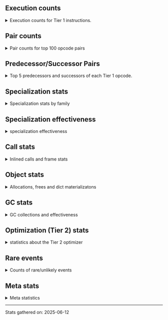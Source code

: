## Execution counts

<details>
<summary> Execution counts for Tier 1 instructions. </summary>


The "miss ratio" column shows the percentage of times the instruction
executed that it deoptimized. When this happens, the base unspecialized
instruction is not counted.

<table>
<thead>
<tr>
<th align="left">Name</th>
<th align="right">Base Count</th>
<th align="right">Head Count</th>
<th align="right">Change</th>
</tr>
</thead>
<tbody>
<tr>
<td align="left">LOAD_FAST_BORROW</td>
<td align="right">108,373,809</td>
<td align="right">108,373,809</td>
<td align="right">0.0%</td>
</tr>
<tr>
<td align="left">LOAD_ATTR_SLOT</td>
<td align="right">51,265,962</td>
<td align="right">51,265,962</td>
<td align="right">0.0%</td>
</tr>
<tr>
<td align="left">POP_JUMP_IF_FALSE</td>
<td align="right">28,437,800</td>
<td align="right">28,437,800</td>
<td align="right">0.0%</td>
</tr>
<tr>
<td align="left">RETURN_VALUE</td>
<td align="right">27,264,496</td>
<td align="right">27,264,496</td>
<td align="right">0.0%</td>
</tr>
<tr>
<td align="left">RESUME_CHECK</td>
<td align="right">26,243,691</td>
<td align="right">26,243,691</td>
<td align="right">0.0%</td>
</tr>
<tr>
<td align="left">LOAD_ATTR_METHOD_NO_DICT</td>
<td align="right">21,207,184</td>
<td align="right">21,207,184</td>
<td align="right">0.0%</td>
</tr>
<tr>
<td align="left">LOAD_CONST</td>
<td align="right">18,343,699</td>
<td align="right">18,343,699</td>
<td align="right">0.0%</td>
</tr>
<tr>
<td align="left">CALL_PY_EXACT_ARGS</td>
<td align="right">16,254,849</td>
<td align="right">16,254,849</td>
<td align="right">0.0%</td>
</tr>
<tr>
<td align="left">STORE_FAST</td>
<td align="right">15,378,912</td>
<td align="right">15,378,912</td>
<td align="right">0.0%</td>
</tr>
<tr>
<td align="left">STORE_ATTR_SLOT</td>
<td align="right">13,487,122</td>
<td align="right">13,487,122</td>
<td align="right">0.0%</td>
</tr>
<tr>
<td align="left">POP_JUMP_IF_TRUE</td>
<td align="right">12,595,746</td>
<td align="right">12,595,746</td>
<td align="right">0.0%</td>
</tr>
<tr>
<td align="left">LOAD_GLOBAL_MODULE</td>
<td align="right">11,253,601</td>
<td align="right">11,253,601</td>
<td align="right">0.0%</td>
</tr>
<tr>
<td align="left">LOAD_FAST_BORROW_LOAD_FAST_BORROW</td>
<td align="right">10,804,734</td>
<td align="right">10,804,734</td>
<td align="right">0.0%</td>
</tr>
<tr>
<td align="left">TO_BOOL_NONE</td>
<td align="right">8,727,680</td>
<td align="right">8,727,680</td>
<td align="right">0.0%</td>
</tr>
<tr>
<td align="left">LOAD_SMALL_INT</td>
<td align="right">8,172,657</td>
<td align="right">8,172,657</td>
<td align="right">0.0%</td>
</tr>
<tr>
<td align="left">TO_BOOL_ALWAYS_TRUE</td>
<td align="right">7,692,966</td>
<td align="right">7,692,966</td>
<td align="right">0.0%</td>
</tr>
<tr>
<td align="left">LOAD_ATTR</td>
<td align="right">7,450,062</td>
<td align="right">7,450,062</td>
<td align="right">0.0%</td>
</tr>
<tr>
<td align="left">LOAD_GLOBAL_BUILTIN</td>
<td align="right">6,649,571</td>
<td align="right">6,649,571</td>
<td align="right">0.0%</td>
</tr>
<tr>
<td align="left">COMPARE_OP</td>
<td align="right">6,250,940</td>
<td align="right">6,250,940</td>
<td align="right">0.0%</td>
</tr>
<tr>
<td align="left">TO_BOOL_BOOL</td>
<td align="right">6,166,444</td>
<td align="right">6,166,444</td>
<td align="right">0.0%</td>
</tr>
<tr>
<td align="left">POP_TOP</td>
<td align="right">5,817,771</td>
<td align="right">5,817,771</td>
<td align="right">0.0%</td>
</tr>
<tr>
<td align="left">LOAD_ATTR_NONDESCRIPTOR_NO_DICT</td>
<td align="right">5,735,871</td>
<td align="right">5,735,871</td>
<td align="right">0.0%</td>
</tr>
<tr>
<td align="left">COMPARE_OP_INT</td>
<td align="right">4,505,720</td>
<td align="right">4,505,720</td>
<td align="right">0.0%</td>
</tr>
<tr>
<td align="left">CONTAINS_OP_DICT</td>
<td align="right">4,499,471</td>
<td align="right">4,499,471</td>
<td align="right">0.0%</td>
</tr>
<tr>
<td align="left">ENTER_EXECUTOR</td>
<td align="right">4,259,709</td>
<td align="right">4,259,709</td>
<td align="right">0.0%</td>
</tr>
<tr>
<td align="left">BINARY_OP_ADD_INT</td>
<td align="right">4,099,517</td>
<td align="right">4,099,517</td>
<td align="right">0.0%</td>
</tr>
<tr>
<td align="left">INTERPRETER_EXIT</td>
<td align="right">3,942,739</td>
<td align="right">3,942,739</td>
<td align="right">0.0%</td>
</tr>
<tr>
<td align="left">COPY</td>
<td align="right">3,845,826</td>
<td align="right">3,845,826</td>
<td align="right">0.0%</td>
</tr>
<tr>
<td align="left">LOAD_FAST</td>
<td align="right">3,759,748</td>
<td align="right">3,759,748</td>
<td align="right">0.0%</td>
</tr>
<tr>
<td align="left">SWAP</td>
<td align="right">3,188,704</td>
<td align="right">3,188,704</td>
<td align="right">0.0%</td>
</tr>
<tr>
<td align="left">CALL_PY_GENERAL</td>
<td align="right">3,016,774</td>
<td align="right">3,016,774</td>
<td align="right">0.0%</td>
</tr>
<tr>
<td align="left">NOP</td>
<td align="right">2,813,651</td>
<td align="right">2,813,651</td>
<td align="right">0.0%</td>
</tr>
<tr>
<td align="left">LOAD_ATTR_INSTANCE_VALUE</td>
<td align="right">2,811,761</td>
<td align="right">2,811,761</td>
<td align="right">0.0%</td>
</tr>
<tr>
<td align="left">CALL_BUILTIN_O</td>
<td align="right">2,786,530</td>
<td align="right">2,786,530</td>
<td align="right">0.0%</td>
</tr>
<tr>
<td align="left">BINARY_OP_SUBTRACT_INT</td>
<td align="right">2,550,915</td>
<td align="right">2,550,915</td>
<td align="right">0.0%</td>
</tr>
<tr>
<td align="left">CALL_METHOD_DESCRIPTOR_NOARGS</td>
<td align="right">2,434,743</td>
<td align="right">2,434,743</td>
<td align="right">0.0%</td>
</tr>
<tr>
<td align="left">BINARY_OP_SUBSCR_STR_INT</td>
<td align="right">2,321,150</td>
<td align="right">2,321,150</td>
<td align="right">0.0%</td>
</tr>
<tr>
<td align="left">TO_BOOL_STR</td>
<td align="right">2,076,446</td>
<td align="right">2,076,446</td>
<td align="right">0.0%</td>
</tr>
<tr>
<td align="left">LOAD_DEREF</td>
<td align="right">2,004,778</td>
<td align="right">2,004,778</td>
<td align="right">0.0%</td>
</tr>
<tr>
<td align="left">STORE_FAST_STORE_FAST</td>
<td align="right">1,994,528</td>
<td align="right">1,994,528</td>
<td align="right">0.0%</td>
</tr>
<tr>
<td align="left">UNPACK_SEQUENCE_TWO_TUPLE</td>
<td align="right">1,994,523</td>
<td align="right">1,994,523</td>
<td align="right">0.0%</td>
</tr>
<tr>
<td align="left">FOR_ITER</td>
<td align="right">1,965,051</td>
<td align="right">1,965,051</td>
<td align="right">0.0%</td>
</tr>
<tr>
<td align="left">GET_ITER</td>
<td align="right">1,943,992</td>
<td align="right">1,943,992</td>
<td align="right">0.0%</td>
</tr>
<tr>
<td align="left">CALL_METHOD_DESCRIPTOR_FAST</td>
<td align="right">1,924,497</td>
<td align="right">1,924,497</td>
<td align="right">0.0%</td>
</tr>
<tr>
<td align="left">BINARY_OP_SUBSCR_LIST_INT</td>
<td align="right">1,759,491</td>
<td align="right">1,759,491</td>
<td align="right">0.0%</td>
</tr>
<tr>
<td align="left">EXTENDED_ARG</td>
<td align="right">1,714,488</td>
<td align="right">1,714,488</td>
<td align="right">0.0%</td>
</tr>
<tr>
<td align="left">CALL_ISINSTANCE</td>
<td align="right">1,665,617</td>
<td align="right">1,665,617</td>
<td align="right">0.0%</td>
</tr>
<tr>
<td align="left">POP_ITER</td>
<td align="right">1,646,167</td>
<td align="right">1,646,167</td>
<td align="right">0.0%</td>
</tr>
<tr>
<td align="left">PUSH_NULL</td>
<td align="right">1,639,136</td>
<td align="right">1,639,136</td>
<td align="right">0.0%</td>
</tr>
<tr>
<td align="left">LOAD_ATTR_PROPERTY</td>
<td align="right">1,518,030</td>
<td align="right">1,518,030</td>
<td align="right">0.0%</td>
</tr>
<tr>
<td align="left">BINARY_SLICE</td>
<td align="right">1,451,491</td>
<td align="right">1,451,491</td>
<td align="right">0.0%</td>
</tr>
<tr>
<td align="left">JUMP_FORWARD</td>
<td align="right">1,376,699</td>
<td align="right">1,376,699</td>
<td align="right">0.0%</td>
</tr>
<tr>
<td align="left">CONTAINS_OP_SET</td>
<td align="right">1,145,835</td>
<td align="right">1,145,835</td>
<td align="right">0.0%</td>
</tr>
<tr>
<td align="left">BUILD_TUPLE</td>
<td align="right">1,081,480</td>
<td align="right">1,081,480</td>
<td align="right">0.0%</td>
</tr>
<tr>
<td align="left">LOAD_ATTR_NONDESCRIPTOR_WITH_VALUES</td>
<td align="right">921,685</td>
<td align="right">921,685</td>
<td align="right">0.0%</td>
</tr>
<tr>
<td align="left">JUMP_BACKWARD_JIT</td>
<td align="right">879,905</td>
<td align="right">879,905</td>
<td align="right">0.0%</td>
</tr>
<tr>
<td align="left">LOAD_ATTR_MODULE</td>
<td align="right">865,176</td>
<td align="right">865,176</td>
<td align="right">0.0%</td>
</tr>
<tr>
<td align="left">COMPARE_OP_STR</td>
<td align="right">835,365</td>
<td align="right">835,365</td>
<td align="right">0.0%</td>
</tr>
<tr>
<td align="left">LOAD_ATTR_METHOD_WITH_VALUES</td>
<td align="right">696,769</td>
<td align="right">696,769</td>
<td align="right">0.0%</td>
</tr>
<tr>
<td align="left">BINARY_OP_SUBSCR_DICT</td>
<td align="right">678,855</td>
<td align="right">678,855</td>
<td align="right">0.0%</td>
</tr>
<tr>
<td align="left">POP_JUMP_IF_NOT_NONE</td>
<td align="right">648,874</td>
<td align="right">648,874</td>
<td align="right">0.0%</td>
</tr>
<tr>
<td align="left">CALL_LIST_APPEND</td>
<td align="right">648,707</td>
<td align="right">648,707</td>
<td align="right">0.0%</td>
</tr>
<tr>
<td align="left">CALL_LEN</td>
<td align="right">640,477</td>
<td align="right">640,477</td>
<td align="right">0.0%</td>
</tr>
<tr>
<td align="left">EXIT_INIT_CHECK</td>
<td align="right">573,941</td>
<td align="right">573,941</td>
<td align="right">0.0%</td>
</tr>
<tr>
<td align="left">CALL_ALLOC_AND_ENTER_INIT</td>
<td align="right">573,941</td>
<td align="right">573,941</td>
<td align="right">0.0%</td>
</tr>
<tr>
<td align="left">CALL_BUILTIN_FAST_WITH_KEYWORDS</td>
<td align="right">573,941</td>
<td align="right">573,941</td>
<td align="right">0.0%</td>
</tr>
<tr>
<td align="left">CALL_BOUND_METHOD_EXACT_ARGS</td>
<td align="right">545,614</td>
<td align="right">545,614</td>
<td align="right">0.0%</td>
</tr>
<tr>
<td align="left">BUILD_LIST</td>
<td align="right">527,788</td>
<td align="right">527,788</td>
<td align="right">0.0%</td>
</tr>
<tr>
<td align="left">NOT_TAKEN</td>
<td align="right">526,902</td>
<td align="right">526,902</td>
<td align="right">0.0%</td>
</tr>
<tr>
<td align="left">TO_BOOL_INT</td>
<td align="right">523,583</td>
<td align="right">523,583</td>
<td align="right">0.0%</td>
</tr>
<tr>
<td align="left">BINARY_OP_INPLACE_ADD_UNICODE</td>
<td align="right">497,705</td>
<td align="right">497,705</td>
<td align="right">0.0%</td>
</tr>
<tr>
<td align="left">POP_JUMP_IF_NONE</td>
<td align="right">494,446</td>
<td align="right">494,446</td>
<td align="right">0.0%</td>
</tr>
<tr>
<td align="left">CALL_TYPE_1</td>
<td align="right">490,760</td>
<td align="right">490,760</td>
<td align="right">0.0%</td>
</tr>
<tr>
<td align="left">BUILD_MAP</td>
<td align="right">428,377</td>
<td align="right">428,377</td>
<td align="right">0.0%</td>
</tr>
<tr>
<td align="left">CALL_FUNCTION_EX</td>
<td align="right">411,881</td>
<td align="right">411,881</td>
<td align="right">0.0%</td>
</tr>
<tr>
<td align="left">DICT_MERGE</td>
<td align="right">411,741</td>
<td align="right">411,741</td>
<td align="right">0.0%</td>
</tr>
<tr>
<td align="left">CALL_KW_PY</td>
<td align="right">390,927</td>
<td align="right">390,927</td>
<td align="right">0.0%</td>
</tr>
<tr>
<td align="left">MAKE_CELL</td>
<td align="right">341,108</td>
<td align="right">341,108</td>
<td align="right">0.0%</td>
</tr>
<tr>
<td align="left">CALL_KW_NON_PY</td>
<td align="right">262,011</td>
<td align="right">262,011</td>
<td align="right">0.0%</td>
</tr>
<tr>
<td align="left">IS_OP</td>
<td align="right">245,451</td>
<td align="right">245,451</td>
<td align="right">0.0%</td>
</tr>
<tr>
<td align="left">FOR_ITER_LIST</td>
<td align="right">121,496</td>
<td align="right">121,496</td>
<td align="right">0.0%</td>
</tr>
<tr>
<td align="left">STORE_DEREF</td>
<td align="right">70,773</td>
<td align="right">70,773</td>
<td align="right">0.0%</td>
</tr>
<tr>
<td align="left">CONTAINS_OP</td>
<td align="right">37,556</td>
<td align="right">37,556</td>
<td align="right">0.0%</td>
</tr>
<tr>
<td align="left">COPY_FREE_VARS</td>
<td align="right">33,342</td>
<td align="right">33,342</td>
<td align="right">0.0%</td>
</tr>
<tr>
<td align="left">CALL_STR_1</td>
<td align="right">29,111</td>
<td align="right">29,111</td>
<td align="right">0.0%</td>
</tr>
<tr>
<td align="left">CALL_BUILTIN_CLASS</td>
<td align="right">25,020</td>
<td align="right">25,020</td>
<td align="right">0.0%</td>
</tr>
<tr>
<td align="left">UNARY_NOT</td>
<td align="right">24,954</td>
<td align="right">24,954</td>
<td align="right">0.0%</td>
</tr>
<tr>
<td align="left">LOAD_FAST_CHECK</td>
<td align="right">24,954</td>
<td align="right">24,954</td>
<td align="right">0.0%</td>
</tr>
<tr>
<td align="left">TO_BOOL_LIST</td>
<td align="right">24,357</td>
<td align="right">24,357</td>
<td align="right">0.0%</td>
</tr>
<tr>
<td align="left">LOAD_ATTR_CLASS_WITH_METACLASS_CHECK</td>
<td align="right">20,791</td>
<td align="right">20,791</td>
<td align="right">0.0%</td>
</tr>
<tr>
<td align="left">CALL_BUILTIN_FAST</td>
<td align="right">16,635</td>
<td align="right">16,635</td>
<td align="right">0.0%</td>
</tr>
<tr>
<td align="left">CALL_NON_PY_GENERAL</td>
<td align="right">12,681</td>
<td align="right">12,681</td>
<td align="right">0.0%</td>
</tr>
<tr>
<td align="left">CHECK_EXC_MATCH</td>
<td align="right">12,477</td>
<td align="right">12,477</td>
<td align="right">0.0%</td>
</tr>
<tr>
<td align="left">POP_EXCEPT</td>
<td align="right">12,477</td>
<td align="right">12,477</td>
<td align="right">0.0%</td>
</tr>
<tr>
<td align="left">PUSH_EXC_INFO</td>
<td align="right">12,477</td>
<td align="right">12,477</td>
<td align="right">0.0%</td>
</tr>
<tr>
<td align="left">MAKE_FUNCTION</td>
<td align="right">8,388</td>
<td align="right">8,388</td>
<td align="right">0.0%</td>
</tr>
<tr>
<td align="left">SET_FUNCTION_ATTRIBUTE</td>
<td align="right">8,388</td>
<td align="right">8,388</td>
<td align="right">0.0%</td>
</tr>
<tr>
<td align="left">BINARY_OP</td>
<td align="right">8,328</td>
<td align="right">8,328</td>
<td align="right">0.0%</td>
</tr>
<tr>
<td align="left">BINARY_OP_SUBSCR_GETITEM</td>
<td align="right">8,317</td>
<td align="right">8,317</td>
<td align="right">0.0%</td>
</tr>
<tr>
<td align="left">CALL_BOUND_METHOD_GENERAL</td>
<td align="right">7,085</td>
<td align="right">7,085</td>
<td align="right">0.0%</td>
</tr>
<tr>
<td align="left">TO_BOOL</td>
<td align="right">4,631</td>
<td align="right">4,631</td>
<td align="right">0.0%</td>
</tr>
<tr>
<td align="left">FOR_ITER_RANGE</td>
<td align="right">4,228</td>
<td align="right">4,228</td>
<td align="right">0.0%</td>
</tr>
<tr>
<td align="left">DICT_UPDATE</td>
<td align="right">4,159</td>
<td align="right">4,159</td>
<td align="right">0.0%</td>
</tr>
<tr>
<td align="left">BINARY_OP_SUBTRACT_FLOAT</td>
<td align="right">4,158</td>
<td align="right">4,158</td>
<td align="right">0.0%</td>
</tr>
<tr>
<td align="left">STORE_SUBSCR_DICT</td>
<td align="right">4,158</td>
<td align="right">4,158</td>
<td align="right">0.0%</td>
</tr>
<tr>
<td align="left">BINARY_OP_ADD_FLOAT</td>
<td align="right">4,155</td>
<td align="right">4,155</td>
<td align="right">0.0%</td>
</tr>
<tr>
<td align="left">CALL</td>
<td align="right">784</td>
<td align="right">784</td>
<td align="right">0.0%</td>
</tr>
<tr>
<td align="left">LOAD_GLOBAL</td>
<td align="right">414</td>
<td align="right">414</td>
<td align="right">0.0%</td>
</tr>
<tr>
<td align="left">RESUME</td>
<td align="right">107</td>
<td align="right">107</td>
<td align="right">0.0%</td>
</tr>
<tr>
<td align="left">STORE_ATTR</td>
<td align="right">86</td>
<td align="right">86</td>
<td align="right">0.0%</td>
</tr>
<tr>
<td align="left">CALL_INTRINSIC_1</td>
<td align="right">70</td>
<td align="right">70</td>
<td align="right">0.0%</td>
</tr>
<tr>
<td align="left">LIST_EXTEND</td>
<td align="right">70</td>
<td align="right">70</td>
<td align="right">0.0%</td>
</tr>
<tr>
<td align="left">LOAD_FAST_LOAD_FAST</td>
<td align="right">70</td>
<td align="right">70</td>
<td align="right">0.0%</td>
</tr>
<tr>
<td align="left">BINARY_OP_SUBSCR_TUPLE_INT</td>
<td align="right">69</td>
<td align="right">69</td>
<td align="right">0.0%</td>
</tr>
<tr>
<td align="left">CALL_METHOD_DESCRIPTOR_O</td>
<td align="right">69</td>
<td align="right">69</td>
<td align="right">0.0%</td>
</tr>
<tr>
<td align="left">CALL_KW</td>
<td align="right">50</td>
<td align="right">50</td>
<td align="right">0.0%</td>
</tr>
<tr>
<td align="left">UNPACK_SEQUENCE</td>
<td align="right">30</td>
<td align="right">30</td>
<td align="right">0.0%</td>
</tr>
<tr>
<td align="left">JUMP_BACKWARD</td>
<td align="right">23</td>
<td align="right">23</td>
<td align="right">0.0%</td>
</tr>
<tr>
<td align="left">STORE_SUBSCR</td>
<td align="right">2</td>
<td align="right">2</td>
<td align="right">0.0%</td>
</tr>
</tbody>
</table>


</details>

## Pair counts

<details>
<summary> Pair counts for top 100 opcode pairs </summary>


Pairs of specialized operations that deoptimize and are then followed by
the corresponding unspecialized instruction are not counted as pairs.

Not included in comparative output.


</details>

## Predecessor/Successor Pairs

<details>
<summary> Top 5 predecessors and successors of each Tier 1 opcode. </summary>


This does not include the unspecialized instructions that occur after a
specialized instruction deoptimizes.

Not included in comparative output.


</details>

## Specialization stats

<details>
<summary> Specialization stats by family </summary>

### BINARY_OP

<details>
<summary> specialization stats for BINARY_OP family </summary>

<table>
<thead>
<tr>
<th align="left">Kind</th>
<th align="right">Base Count</th>
<th align="right">Base Ratio</th>
<th align="right">Head Count</th>
<th align="right">Head Ratio</th>
<th align="right">Change</th>
</tr>
</thead>
<tbody>
<tr>
<td align="left">
deferred
<details>
<summary>ⓘ</summary>

Lists the number of "deferred" (i.e. not specialized) instructions executed.
</details>
</td>
<td align="right">8,262</td>
<td align="right">0.0%</td>
<td align="right">8,262</td>
<td align="right">0.0%</td>
<td align="right">0.0%</td>
</tr>
<tr>
<td align="left">
hit
<details>
<summary>ⓘ</summary>

Specialized instructions that complete.
</details>
</td>
<td align="right">36,832,066</td>
<td align="right">99.9%</td>
<td align="right">36,832,066</td>
<td align="right">99.9%</td>
<td align="right">0.0%</td>
</tr>
<tr>
<td align="left">
miss
<details>
<summary>ⓘ</summary>

Specialized instructions that deopt.
</details>
</td>
<td align="right">12,782</td>
<td align="right">0.0%</td>
<td align="right">12,782</td>
<td align="right">0.0%</td>
<td align="right">0.0%</td>
</tr>
</tbody>
</table>

<table>
<thead>
<tr>
<th align="left">Success</th>
<th align="right">Base Count</th>
<th align="right">Base Ratio</th>
<th align="right">Head Count</th>
<th align="right">Head Ratio</th>
<th align="right">Change</th>
</tr>
</thead>
<tbody>
<tr>
<td align="left">Success</td>
<td align="right">292</td>
<td align="right">96.1%</td>
<td align="right">292</td>
<td align="right">96.1%</td>
<td align="right">0.0%</td>
</tr>
<tr>
<td align="left">Failure</td>
<td align="right">12</td>
<td align="right">3.9%</td>
<td align="right">12</td>
<td align="right">3.9%</td>
<td align="right">0.0%</td>
</tr>
</tbody>
</table>

<table>
<thead>
<tr>
<th align="left">Failure kind</th>
<th align="right">Base Count</th>
<th align="right">Base Ratio</th>
<th align="right">Head Count</th>
<th align="right">Head Ratio</th>
<th align="right">Change</th>
</tr>
</thead>
<tbody>
<tr>
<td align="left">out of range</td>
<td align="right">11</td>
<td align="right">91.7%</td>
<td align="right">11</td>
<td align="right">91.7%</td>
<td align="right">0.0%</td>
</tr>
<tr>
<td align="left">add different types</td>
<td align="right">1</td>
<td align="right">8.3%</td>
<td align="right">1</td>
<td align="right">8.3%</td>
<td align="right">0.0%</td>
</tr>
</tbody>
</table>


</details>

### BINARY_SLICE

<details>
<summary> specialization stats for BINARY_SLICE family </summary>

<table>
<thead>
<tr>
<th align="left">Kind</th>
<th align="right">Base Count</th>
<th align="right">Base Ratio</th>
<th align="right">Head Count</th>
<th align="right">Head Ratio</th>
<th align="right">Change</th>
</tr>
</thead>
<tbody>
<tr>
<td align="left">
deferred
<details>
<summary>ⓘ</summary>

Lists the number of "deferred" (i.e. not specialized) instructions executed.
</details>
</td>
<td align="right">1,451,491</td>
<td align="right">100.0%</td>
<td align="right">1,451,491</td>
<td align="right">100.0%</td>
<td align="right">0.0%</td>
</tr>
</tbody>
</table>


</details>

### CALL

<details>
<summary> specialization stats for CALL family </summary>

<table>
<thead>
<tr>
<th align="left">Kind</th>
<th align="right">Base Count</th>
<th align="right">Base Ratio</th>
<th align="right">Head Count</th>
<th align="right">Head Ratio</th>
<th align="right">Change</th>
</tr>
</thead>
<tbody>
<tr>
<td align="left">
deferred
<details>
<summary>ⓘ</summary>

Lists the number of "deferred" (i.e. not specialized) instructions executed.
</details>
</td>
<td align="right">772,211</td>
<td align="right">2.1%</td>
<td align="right">772,211</td>
<td align="right">2.1%</td>
<td align="right">0.0%</td>
</tr>
<tr>
<td align="left">
hit
<details>
<summary>ⓘ</summary>

Specialized instructions that complete.
</details>
</td>
<td align="right">36,229,174</td>
<td align="right">97.9%</td>
<td align="right">36,229,174</td>
<td align="right">97.9%</td>
<td align="right">0.0%</td>
</tr>
<tr>
<td align="left">
miss
<details>
<summary>ⓘ</summary>

Specialized instructions that deopt.
</details>
</td>
<td align="right">786,786</td>
<td align="right">2.1%</td>
<td align="right">786,786</td>
<td align="right">2.1%</td>
<td align="right">0.0%</td>
</tr>
</tbody>
</table>

<table>
<thead>
<tr>
<th align="left">Success</th>
<th align="right">Base Count</th>
<th align="right">Base Ratio</th>
<th align="right">Head Count</th>
<th align="right">Head Ratio</th>
<th align="right">Change</th>
</tr>
</thead>
<tbody>
<tr>
<td align="left">Success</td>
<td align="right">15,359</td>
<td align="right">100.0%</td>
<td align="right">15,359</td>
<td align="right">100.0%</td>
<td align="right">0.0%</td>
</tr>
<tr>
<td align="left">Failure</td>
<td align="right">0</td>
<td align="right">0.0%</td>
<td align="right">0</td>
<td align="right">0.0%</td>
<td align="right"></td>
</tr>
</tbody>
</table>


</details>

### CALL_KW

<details>
<summary> specialization stats for CALL_KW family </summary>

<table>
<thead>
<tr>
<th align="left">Kind</th>
<th align="right">Base Count</th>
<th align="right">Base Ratio</th>
<th align="right">Head Count</th>
<th align="right">Head Ratio</th>
<th align="right">Change</th>
</tr>
</thead>
<tbody>
<tr>
<td align="left">
deferred
<details>
<summary>ⓘ</summary>

Lists the number of "deferred" (i.e. not specialized) instructions executed.
</details>
</td>
<td align="right">25</td>
<td align="right">50.0%</td>
<td align="right">25</td>
<td align="right">50.0%</td>
<td align="right">0.0%</td>
</tr>
</tbody>
</table>

<table>
<thead>
<tr>
<th align="left">Success</th>
<th align="right">Base Count</th>
<th align="right">Base Ratio</th>
<th align="right">Head Count</th>
<th align="right">Head Ratio</th>
<th align="right">Change</th>
</tr>
</thead>
<tbody>
<tr>
<td align="left">Success</td>
<td align="right">25</td>
<td align="right">100.0%</td>
<td align="right">25</td>
<td align="right">100.0%</td>
<td align="right">0.0%</td>
</tr>
<tr>
<td align="left">Failure</td>
<td align="right">0</td>
<td align="right">0.0%</td>
<td align="right">0</td>
<td align="right">0.0%</td>
<td align="right"></td>
</tr>
</tbody>
</table>


</details>

### COMPARE_OP

<details>
<summary> specialization stats for COMPARE_OP family </summary>

<table>
<thead>
<tr>
<th align="left">Kind</th>
<th align="right">Base Count</th>
<th align="right">Base Ratio</th>
<th align="right">Head Count</th>
<th align="right">Head Ratio</th>
<th align="right">Change</th>
</tr>
</thead>
<tbody>
<tr>
<td align="left">
deferred
<details>
<summary>ⓘ</summary>

Lists the number of "deferred" (i.e. not specialized) instructions executed.
</details>
</td>
<td align="right">6,249,254</td>
<td align="right">29.3%</td>
<td align="right">6,249,254</td>
<td align="right">29.3%</td>
<td align="right">0.0%</td>
</tr>
<tr>
<td align="left">
hit
<details>
<summary>ⓘ</summary>

Specialized instructions that complete.
</details>
</td>
<td align="right">15,105,465</td>
<td align="right">70.7%</td>
<td align="right">15,105,465</td>
<td align="right">70.7%</td>
<td align="right">0.0%</td>
</tr>
</tbody>
</table>

<table>
<thead>
<tr>
<th align="left">Success</th>
<th align="right">Base Count</th>
<th align="right">Base Ratio</th>
<th align="right">Head Count</th>
<th align="right">Head Ratio</th>
<th align="right">Change</th>
</tr>
</thead>
<tbody>
<tr>
<td align="left">Success</td>
<td align="right">23</td>
<td align="right">1.4%</td>
<td align="right">23</td>
<td align="right">1.4%</td>
<td align="right">0.0%</td>
</tr>
<tr>
<td align="left">Failure</td>
<td align="right">1,663</td>
<td align="right">98.6%</td>
<td align="right">1,663</td>
<td align="right">98.6%</td>
<td align="right">0.0%</td>
</tr>
</tbody>
</table>

<table>
<thead>
<tr>
<th align="left">Failure kind</th>
<th align="right">Base Count</th>
<th align="right">Base Ratio</th>
<th align="right">Head Count</th>
<th align="right">Head Ratio</th>
<th align="right">Change</th>
</tr>
</thead>
<tbody>
<tr>
<td align="left">baseobject</td>
<td align="right">1,546</td>
<td align="right">93.0%</td>
<td align="right">1,546</td>
<td align="right">93.0%</td>
<td align="right">0.0%</td>
</tr>
<tr>
<td align="left">different types</td>
<td align="right">117</td>
<td align="right">7.0%</td>
<td align="right">117</td>
<td align="right">7.0%</td>
<td align="right">0.0%</td>
</tr>
</tbody>
</table>


</details>

### CONTAINS_OP

<details>
<summary> specialization stats for CONTAINS_OP family </summary>

<table>
<thead>
<tr>
<th align="left">Kind</th>
<th align="right">Base Count</th>
<th align="right">Base Ratio</th>
<th align="right">Head Count</th>
<th align="right">Head Ratio</th>
<th align="right">Change</th>
</tr>
</thead>
<tbody>
<tr>
<td align="left">
deferred
<details>
<summary>ⓘ</summary>

Lists the number of "deferred" (i.e. not specialized) instructions executed.
</details>
</td>
<td align="right">37,445</td>
<td align="right">0.5%</td>
<td align="right">37,445</td>
<td align="right">0.5%</td>
<td align="right">0.0%</td>
</tr>
<tr>
<td align="left">
hit
<details>
<summary>ⓘ</summary>

Specialized instructions that complete.
</details>
</td>
<td align="right">7,049,475</td>
<td align="right">91.0%</td>
<td align="right">7,049,475</td>
<td align="right">91.0%</td>
<td align="right">0.0%</td>
</tr>
<tr>
<td align="left">
miss
<details>
<summary>ⓘ</summary>

Specialized instructions that deopt.
</details>
</td>
<td align="right">661,297</td>
<td align="right">8.5%</td>
<td align="right">661,297</td>
<td align="right">8.5%</td>
<td align="right">0.0%</td>
</tr>
</tbody>
</table>

<table>
<thead>
<tr>
<th align="left">Success</th>
<th align="right">Base Count</th>
<th align="right">Base Ratio</th>
<th align="right">Head Count</th>
<th align="right">Head Ratio</th>
<th align="right">Change</th>
</tr>
</thead>
<tbody>
<tr>
<td align="left">Success</td>
<td align="right">12,491</td>
<td align="right">99.2%</td>
<td align="right">12,491</td>
<td align="right">99.2%</td>
<td align="right">0.0%</td>
</tr>
<tr>
<td align="left">Failure</td>
<td align="right">97</td>
<td align="right">0.8%</td>
<td align="right">97</td>
<td align="right">0.8%</td>
<td align="right">0.0%</td>
</tr>
</tbody>
</table>

<table>
<thead>
<tr>
<th align="left">Failure kind</th>
<th align="right">Base Count</th>
<th align="right">Base Ratio</th>
<th align="right">Head Count</th>
<th align="right">Head Ratio</th>
<th align="right">Change</th>
</tr>
</thead>
<tbody>
<tr>
<td align="left">list</td>
<td align="right">50</td>
<td align="right">51.5%</td>
<td align="right">50</td>
<td align="right">51.5%</td>
<td align="right">0.0%</td>
</tr>
<tr>
<td align="left">tuple</td>
<td align="right">47</td>
<td align="right">48.5%</td>
<td align="right">47</td>
<td align="right">48.5%</td>
<td align="right">0.0%</td>
</tr>
</tbody>
</table>


</details>

### FOR_ITER

<details>
<summary> specialization stats for FOR_ITER family </summary>

<table>
<thead>
<tr>
<th align="left">Kind</th>
<th align="right">Base Count</th>
<th align="right">Base Ratio</th>
<th align="right">Head Count</th>
<th align="right">Head Ratio</th>
<th align="right">Change</th>
</tr>
</thead>
<tbody>
<tr>
<td align="left">
deferred
<details>
<summary>ⓘ</summary>

Lists the number of "deferred" (i.e. not specialized) instructions executed.
</details>
</td>
<td align="right">1,964,533</td>
<td align="right">94.0%</td>
<td align="right">1,964,533</td>
<td align="right">94.0%</td>
<td align="right">0.0%</td>
</tr>
<tr>
<td align="left">
hit
<details>
<summary>ⓘ</summary>

Specialized instructions that complete.
</details>
</td>
<td align="right">125,724</td>
<td align="right">6.0%</td>
<td align="right">125,724</td>
<td align="right">6.0%</td>
<td align="right">0.0%</td>
</tr>
</tbody>
</table>

<table>
<thead>
<tr>
<th align="left">Success</th>
<th align="right">Base Count</th>
<th align="right">Base Ratio</th>
<th align="right">Head Count</th>
<th align="right">Head Ratio</th>
<th align="right">Change</th>
</tr>
</thead>
<tbody>
<tr>
<td align="left">Success</td>
<td align="right">5</td>
<td align="right">1.0%</td>
<td align="right">5</td>
<td align="right">1.0%</td>
<td align="right">0.0%</td>
</tr>
<tr>
<td align="left">Failure</td>
<td align="right">513</td>
<td align="right">99.0%</td>
<td align="right">513</td>
<td align="right">99.0%</td>
<td align="right">0.0%</td>
</tr>
</tbody>
</table>

<table>
<thead>
<tr>
<th align="left">Failure kind</th>
<th align="right">Base Count</th>
<th align="right">Base Ratio</th>
<th align="right">Head Count</th>
<th align="right">Head Ratio</th>
<th align="right">Change</th>
</tr>
</thead>
<tbody>
<tr>
<td align="left">dict items</td>
<td align="right">260</td>
<td align="right">50.7%</td>
<td align="right">260</td>
<td align="right">50.7%</td>
<td align="right">0.0%</td>
</tr>
<tr>
<td align="left">ascii string</td>
<td align="right">142</td>
<td align="right">27.7%</td>
<td align="right">142</td>
<td align="right">27.7%</td>
<td align="right">0.0%</td>
</tr>
<tr>
<td align="left">dict keys</td>
<td align="right">98</td>
<td align="right">19.1%</td>
<td align="right">98</td>
<td align="right">19.1%</td>
<td align="right">0.0%</td>
</tr>
<tr>
<td align="left">enumerate</td>
<td align="right">11</td>
<td align="right">2.1%</td>
<td align="right">11</td>
<td align="right">2.1%</td>
<td align="right">0.0%</td>
</tr>
<tr>
<td align="left">dict values</td>
<td align="right">2</td>
<td align="right">0.4%</td>
<td align="right">2</td>
<td align="right">0.4%</td>
<td align="right">0.0%</td>
</tr>
</tbody>
</table>


</details>

### GET_ITER

<details>
<summary> specialization stats for GET_ITER family </summary>

<table>
<thead>
<tr>
<th align="left">Failure kind</th>
<th align="right">Base Count</th>
<th align="right">Base Ratio</th>
<th align="right">Head Count</th>
<th align="right">Head Ratio</th>
<th align="right">Change</th>
</tr>
</thead>
<tbody>
<tr>
<td align="left">other</td>
<td align="right">1,043,979</td>
<td align="right">1,043,979 / 0 !!</td>
<td align="right">1,043,979</td>
<td align="right">1,043,979 / 0 !!</td>
<td align="right">0.0%</td>
</tr>
<tr>
<td align="left">string</td>
<td align="right">1,018,955</td>
<td align="right">1,018,955 / 0 !!</td>
<td align="right">1,018,955</td>
<td align="right">1,018,955 / 0 !!</td>
<td align="right">0.0%</td>
</tr>
<tr>
<td align="left">dict keys</td>
<td align="right">390,946</td>
<td align="right">390,946 / 0 !!</td>
<td align="right">390,946</td>
<td align="right">390,946 / 0 !!</td>
<td align="right">0.0%</td>
</tr>
<tr>
<td align="left">list</td>
<td align="right">54,067</td>
<td align="right">54,067 / 0 !!</td>
<td align="right">54,067</td>
<td align="right">54,067 / 0 !!</td>
<td align="right">0.0%</td>
</tr>
<tr>
<td align="left">enumerate</td>
<td align="right">4,159</td>
<td align="right">4,159 / 0 !!</td>
<td align="right">4,159</td>
<td align="right">4,159 / 0 !!</td>
<td align="right">0.0%</td>
</tr>
</tbody>
</table>


</details>

### LOAD_ATTR

<details>
<summary> specialization stats for LOAD_ATTR family </summary>

<table>
<thead>
<tr>
<th align="left">Kind</th>
<th align="right">Base Count</th>
<th align="right">Base Ratio</th>
<th align="right">Head Count</th>
<th align="right">Head Ratio</th>
<th align="right">Change</th>
</tr>
</thead>
<tbody>
<tr>
<td align="left">
deferred
<details>
<summary>ⓘ</summary>

Lists the number of "deferred" (i.e. not specialized) instructions executed.
</details>
</td>
<td align="right">7,443,858</td>
<td align="right">4.6%</td>
<td align="right">7,443,858</td>
<td align="right">4.6%</td>
<td align="right">0.0%</td>
</tr>
<tr>
<td align="left">
hit
<details>
<summary>ⓘ</summary>

Specialized instructions that complete.
</details>
</td>
<td align="right">151,300,455</td>
<td align="right">94.0%</td>
<td align="right">151,300,455</td>
<td align="right">94.0%</td>
<td align="right">0.0%</td>
</tr>
<tr>
<td align="left">
miss
<details>
<summary>ⓘ</summary>

Specialized instructions that deopt.
</details>
</td>
<td align="right">2,207,853</td>
<td align="right">1.4%</td>
<td align="right">2,207,853</td>
<td align="right">1.4%</td>
<td align="right">0.0%</td>
</tr>
</tbody>
</table>

<table>
<thead>
<tr>
<th align="left">Success</th>
<th align="right">Base Count</th>
<th align="right">Base Ratio</th>
<th align="right">Head Count</th>
<th align="right">Head Ratio</th>
<th align="right">Change</th>
</tr>
</thead>
<tbody>
<tr>
<td align="left">Success</td>
<td align="right">42,274</td>
<td align="right">88.3%</td>
<td align="right">42,274</td>
<td align="right">88.3%</td>
<td align="right">0.0%</td>
</tr>
<tr>
<td align="left">Failure</td>
<td align="right">5,576</td>
<td align="right">11.7%</td>
<td align="right">5,576</td>
<td align="right">11.7%</td>
<td align="right">0.0%</td>
</tr>
</tbody>
</table>

<table>
<thead>
<tr>
<th align="left">Failure kind</th>
<th align="right">Base Count</th>
<th align="right">Base Ratio</th>
<th align="right">Head Count</th>
<th align="right">Head Ratio</th>
<th align="right">Change</th>
</tr>
</thead>
<tbody>
<tr>
<td align="left">mutable class</td>
<td align="right">4,626</td>
<td align="right">83.0%</td>
<td align="right">4,626</td>
<td align="right">83.0%</td>
<td align="right">0.0%</td>
</tr>
<tr>
<td align="left">method</td>
<td align="right">785</td>
<td align="right">14.1%</td>
<td align="right">785</td>
<td align="right">14.1%</td>
<td align="right">0.0%</td>
</tr>
<tr>
<td align="left">class method obj</td>
<td align="right">143</td>
<td align="right">2.6%</td>
<td align="right">143</td>
<td align="right">2.6%</td>
<td align="right">0.0%</td>
</tr>
</tbody>
</table>


</details>

### LOAD_GLOBAL

<details>
<summary> specialization stats for LOAD_GLOBAL family </summary>

<table>
<thead>
<tr>
<th align="left">Kind</th>
<th align="right">Base Count</th>
<th align="right">Base Ratio</th>
<th align="right">Head Count</th>
<th align="right">Head Ratio</th>
<th align="right">Change</th>
</tr>
</thead>
<tbody>
<tr>
<td align="left">
deferred
<details>
<summary>ⓘ</summary>

Lists the number of "deferred" (i.e. not specialized) instructions executed.
</details>
</td>
<td align="right">167</td>
<td align="right">0.0%</td>
<td align="right">167</td>
<td align="right">0.0%</td>
<td align="right">0.0%</td>
</tr>
<tr>
<td align="left">
hit
<details>
<summary>ⓘ</summary>

Specialized instructions that complete.
</details>
</td>
<td align="right">17,902,960</td>
<td align="right">100.0%</td>
<td align="right">17,902,960</td>
<td align="right">100.0%</td>
<td align="right">0.0%</td>
</tr>
<tr>
<td align="left">
miss
<details>
<summary>ⓘ</summary>

Specialized instructions that deopt.
</details>
</td>
<td align="right">212</td>
<td align="right">0.0%</td>
<td align="right">212</td>
<td align="right">0.0%</td>
<td align="right">0.0%</td>
</tr>
</tbody>
</table>

<table>
<thead>
<tr>
<th align="left">Success</th>
<th align="right">Base Count</th>
<th align="right">Base Ratio</th>
<th align="right">Head Count</th>
<th align="right">Head Ratio</th>
<th align="right">Change</th>
</tr>
</thead>
<tbody>
<tr>
<td align="left">Success</td>
<td align="right">251</td>
<td align="right">100.0%</td>
<td align="right">251</td>
<td align="right">100.0%</td>
<td align="right">0.0%</td>
</tr>
<tr>
<td align="left">Failure</td>
<td align="right">0</td>
<td align="right">0.0%</td>
<td align="right">0</td>
<td align="right">0.0%</td>
<td align="right"></td>
</tr>
</tbody>
</table>


</details>

### STORE_ATTR

<details>
<summary> specialization stats for STORE_ATTR family </summary>

<table>
<thead>
<tr>
<th align="left">Kind</th>
<th align="right">Base Count</th>
<th align="right">Base Ratio</th>
<th align="right">Head Count</th>
<th align="right">Head Ratio</th>
<th align="right">Change</th>
</tr>
</thead>
<tbody>
<tr>
<td align="left">
deferred
<details>
<summary>ⓘ</summary>

Lists the number of "deferred" (i.e. not specialized) instructions executed.
</details>
</td>
<td align="right">43</td>
<td align="right">0.0%</td>
<td align="right">43</td>
<td align="right">0.0%</td>
<td align="right">0.0%</td>
</tr>
<tr>
<td align="left">
hit
<details>
<summary>ⓘ</summary>

Specialized instructions that complete.
</details>
</td>
<td align="right">37,109,529</td>
<td align="right">93.6%</td>
<td align="right">37,109,529</td>
<td align="right">93.6%</td>
<td align="right">0.0%</td>
</tr>
<tr>
<td align="left">
miss
<details>
<summary>ⓘ</summary>

Specialized instructions that deopt.
</details>
</td>
<td align="right">2,540,329</td>
<td align="right">6.4%</td>
<td align="right">2,540,329</td>
<td align="right">6.4%</td>
<td align="right">0.0%</td>
</tr>
</tbody>
</table>

<table>
<thead>
<tr>
<th align="left">Success</th>
<th align="right">Base Count</th>
<th align="right">Base Ratio</th>
<th align="right">Head Count</th>
<th align="right">Head Ratio</th>
<th align="right">Change</th>
</tr>
</thead>
<tbody>
<tr>
<td align="left">Success</td>
<td align="right">47,946</td>
<td align="right">100.0%</td>
<td align="right">47,946</td>
<td align="right">100.0%</td>
<td align="right">0.0%</td>
</tr>
<tr>
<td align="left">Failure</td>
<td align="right">0</td>
<td align="right">0.0%</td>
<td align="right">0</td>
<td align="right">0.0%</td>
<td align="right"></td>
</tr>
</tbody>
</table>


</details>

### STORE_SUBSCR

<details>
<summary> specialization stats for STORE_SUBSCR family </summary>

<table>
<thead>
<tr>
<th align="left">Kind</th>
<th align="right">Base Count</th>
<th align="right">Base Ratio</th>
<th align="right">Head Count</th>
<th align="right">Head Ratio</th>
<th align="right">Change</th>
</tr>
</thead>
<tbody>
<tr>
<td align="left">
deferred
<details>
<summary>ⓘ</summary>

Lists the number of "deferred" (i.e. not specialized) instructions executed.
</details>
</td>
<td align="right">1</td>
<td align="right">0.0%</td>
<td align="right">1</td>
<td align="right">0.0%</td>
<td align="right">0.0%</td>
</tr>
<tr>
<td align="left">
hit
<details>
<summary>ⓘ</summary>

Specialized instructions that complete.
</details>
</td>
<td align="right">4,158</td>
<td align="right">100.0%</td>
<td align="right">4,158</td>
<td align="right">100.0%</td>
<td align="right">0.0%</td>
</tr>
</tbody>
</table>

<table>
<thead>
<tr>
<th align="left">Success</th>
<th align="right">Base Count</th>
<th align="right">Base Ratio</th>
<th align="right">Head Count</th>
<th align="right">Head Ratio</th>
<th align="right">Change</th>
</tr>
</thead>
<tbody>
<tr>
<td align="left">Success</td>
<td align="right">1</td>
<td align="right">100.0%</td>
<td align="right">1</td>
<td align="right">100.0%</td>
<td align="right">0.0%</td>
</tr>
<tr>
<td align="left">Failure</td>
<td align="right">0</td>
<td align="right">0.0%</td>
<td align="right">0</td>
<td align="right">0.0%</td>
<td align="right"></td>
</tr>
</tbody>
</table>


</details>

### TO_BOOL

<details>
<summary> specialization stats for TO_BOOL family </summary>

<table>
<thead>
<tr>
<th align="left">Kind</th>
<th align="right">Base Count</th>
<th align="right">Base Ratio</th>
<th align="right">Head Count</th>
<th align="right">Head Ratio</th>
<th align="right">Change</th>
</tr>
</thead>
<tbody>
<tr>
<td align="left">
deferred
<details>
<summary>ⓘ</summary>

Lists the number of "deferred" (i.e. not specialized) instructions executed.
</details>
</td>
<td align="right">4,386</td>
<td align="right">0.0%</td>
<td align="right">4,386</td>
<td align="right">0.0%</td>
<td align="right">0.0%</td>
</tr>
<tr>
<td align="left">
hit
<details>
<summary>ⓘ</summary>

Specialized instructions that complete.
</details>
</td>
<td align="right">29,317,216</td>
<td align="right">95.2%</td>
<td align="right">29,317,216</td>
<td align="right">95.2%</td>
<td align="right">0.0%</td>
</tr>
<tr>
<td align="left">
miss
<details>
<summary>ⓘ</summary>

Specialized instructions that deopt.
</details>
</td>
<td align="right">1,459,598</td>
<td align="right">4.7%</td>
<td align="right">1,459,598</td>
<td align="right">4.7%</td>
<td align="right">0.0%</td>
</tr>
</tbody>
</table>

<table>
<thead>
<tr>
<th align="left">Success</th>
<th align="right">Base Count</th>
<th align="right">Base Ratio</th>
<th align="right">Head Count</th>
<th align="right">Head Ratio</th>
<th align="right">Change</th>
</tr>
</thead>
<tbody>
<tr>
<td align="left">Success</td>
<td align="right">27,591</td>
<td align="right">99.8%</td>
<td align="right">27,591</td>
<td align="right">99.8%</td>
<td align="right">0.0%</td>
</tr>
<tr>
<td align="left">Failure</td>
<td align="right">68</td>
<td align="right">0.2%</td>
<td align="right">68</td>
<td align="right">0.2%</td>
<td align="right">0.0%</td>
</tr>
</tbody>
</table>

<table>
<thead>
<tr>
<th align="left">Failure kind</th>
<th align="right">Base Count</th>
<th align="right">Base Ratio</th>
<th align="right">Head Count</th>
<th align="right">Head Ratio</th>
<th align="right">Change</th>
</tr>
</thead>
<tbody>
<tr>
<td align="left">other</td>
<td align="right">47</td>
<td align="right">69.1%</td>
<td align="right">47</td>
<td align="right">69.1%</td>
<td align="right">0.0%</td>
</tr>
<tr>
<td align="left">sequence</td>
<td align="right">21</td>
<td align="right">30.9%</td>
<td align="right">21</td>
<td align="right">30.9%</td>
<td align="right">0.0%</td>
</tr>
</tbody>
</table>


</details>

### UNPACK_SEQUENCE

<details>
<summary> specialization stats for UNPACK_SEQUENCE family </summary>

<table>
<thead>
<tr>
<th align="left">Kind</th>
<th align="right">Base Count</th>
<th align="right">Base Ratio</th>
<th align="right">Head Count</th>
<th align="right">Head Ratio</th>
<th align="right">Change</th>
</tr>
</thead>
<tbody>
<tr>
<td align="left">
deferred
<details>
<summary>ⓘ</summary>

Lists the number of "deferred" (i.e. not specialized) instructions executed.
</details>
</td>
<td align="right">5</td>
<td align="right">0.0%</td>
<td align="right">5</td>
<td align="right">0.0%</td>
<td align="right">0.0%</td>
</tr>
<tr>
<td align="left">
hit
<details>
<summary>ⓘ</summary>

Specialized instructions that complete.
</details>
</td>
<td align="right">3,863,776</td>
<td align="right">100.0%</td>
<td align="right">3,863,776</td>
<td align="right">100.0%</td>
<td align="right">0.0%</td>
</tr>
</tbody>
</table>

<table>
<thead>
<tr>
<th align="left">Success</th>
<th align="right">Base Count</th>
<th align="right">Base Ratio</th>
<th align="right">Head Count</th>
<th align="right">Head Ratio</th>
<th align="right">Change</th>
</tr>
</thead>
<tbody>
<tr>
<td align="left">Success</td>
<td align="right">25</td>
<td align="right">100.0%</td>
<td align="right">25</td>
<td align="right">100.0%</td>
<td align="right">0.0%</td>
</tr>
<tr>
<td align="left">Failure</td>
<td align="right">0</td>
<td align="right">0.0%</td>
<td align="right">0</td>
<td align="right">0.0%</td>
<td align="right"></td>
</tr>
</tbody>
</table>


</details>


</details>

## Specialization effectiveness

<details>
<summary> specialization effectiveness </summary>


All entries are execution counts. Should add up to the total number of
Tier 1 instructions executed.

<table>
<thead>
<tr>
<th align="left">Instructions</th>
<th align="right">Base Count</th>
<th align="right">Base Ratio</th>
<th align="right">Head Count</th>
<th align="right">Head Ratio</th>
<th align="right">Change</th>
</tr>
</thead>
<tbody>
<tr>
<td align="left">
Basic
<details>
<summary>ⓘ</summary>

Instructions that are not and cannot be specialized, e.g. `LOAD_FAST`.
</details>
</td>
<td align="right">273,280,515</td>
<td align="right">52.7%</td>
<td align="right">273,280,515</td>
<td align="right">52.7%</td>
<td align="right">0.0%</td>
</tr>
<tr>
<td align="left">
Not specialized
<details>
<summary>ⓘ</summary>

Instructions that could be specialized but aren't, e.g. `LOAD_ATTR`, `BINARY_SLICE`.
</details>
</td>
<td align="right">19,113,417</td>
<td align="right">3.7%</td>
<td align="right">19,113,417</td>
<td align="right">3.7%</td>
<td align="right">0.0%</td>
</tr>
<tr>
<td align="left">
Specialized hits
<details>
<summary>ⓘ</summary>

Specialized instructions, e.g. `LOAD_ATTR_MODULE` that complete.
</details>
</td>
<td align="right">218,434,766</td>
<td align="right">42.1%</td>
<td align="right">218,434,766</td>
<td align="right">42.1%</td>
<td align="right">0.0%</td>
</tr>
<tr>
<td align="left">
Specialized misses
<details>
<summary>ⓘ</summary>

Specialized instructions, e.g. `LOAD_ATTR_MODULE` that deopt.
</details>
</td>
<td align="right">7,668,946</td>
<td align="right">1.5%</td>
<td align="right">7,668,946</td>
<td align="right">1.5%</td>
<td align="right">0.0%</td>
</tr>
</tbody>
</table>

### Deferred by instruction

<details>
<summary> Breakdown of deferred (not specialized) instruction counts by family </summary>

<table>
<thead>
<tr>
<th align="left">Name</th>
<th align="right">Base Count</th>
<th align="right">Base Ratio</th>
<th align="right">Head Count</th>
<th align="right">Head Ratio</th>
<th align="right">Change</th>
</tr>
</thead>
<tbody>
<tr>
<td align="left">LOAD_ATTR</td>
<td align="right">7,443,858</td>
<td align="right">41.5%</td>
<td align="right">7,443,858</td>
<td align="right">41.5%</td>
<td align="right">0.0%</td>
</tr>
<tr>
<td align="left">COMPARE_OP</td>
<td align="right">6,249,254</td>
<td align="right">34.9%</td>
<td align="right">6,249,254</td>
<td align="right">34.9%</td>
<td align="right">0.0%</td>
</tr>
<tr>
<td align="left">FOR_ITER</td>
<td align="right">1,964,533</td>
<td align="right">11.0%</td>
<td align="right">1,964,533</td>
<td align="right">11.0%</td>
<td align="right">0.0%</td>
</tr>
<tr>
<td align="left">BINARY_SLICE</td>
<td align="right">1,451,491</td>
<td align="right">8.1%</td>
<td align="right">1,451,491</td>
<td align="right">8.1%</td>
<td align="right">0.0%</td>
</tr>
<tr>
<td align="left">CALL</td>
<td align="right">772,211</td>
<td align="right">4.3%</td>
<td align="right">772,211</td>
<td align="right">4.3%</td>
<td align="right">0.0%</td>
</tr>
<tr>
<td align="left">CONTAINS_OP</td>
<td align="right">37,445</td>
<td align="right">0.2%</td>
<td align="right">37,445</td>
<td align="right">0.2%</td>
<td align="right">0.0%</td>
</tr>
<tr>
<td align="left">BINARY_OP</td>
<td align="right">8,262</td>
<td align="right">0.0%</td>
<td align="right">8,262</td>
<td align="right">0.0%</td>
<td align="right">0.0%</td>
</tr>
<tr>
<td align="left">TO_BOOL</td>
<td align="right">4,386</td>
<td align="right">0.0%</td>
<td align="right">4,386</td>
<td align="right">0.0%</td>
<td align="right">0.0%</td>
</tr>
<tr>
<td align="left">LOAD_GLOBAL</td>
<td align="right">167</td>
<td align="right">0.0%</td>
<td align="right">167</td>
<td align="right">0.0%</td>
<td align="right">0.0%</td>
</tr>
<tr>
<td align="left">STORE_ATTR</td>
<td align="right">43</td>
<td align="right">0.0%</td>
<td align="right">43</td>
<td align="right">0.0%</td>
<td align="right">0.0%</td>
</tr>
</tbody>
</table>


</details>

### Misses by instruction

<details>
<summary> Breakdown of misses (specialized deopts) instruction counts by family </summary>

<table>
<thead>
<tr>
<th align="left">Name</th>
<th align="right">Base Count</th>
<th align="right">Base Ratio</th>
<th align="right">Head Count</th>
<th align="right">Head Ratio</th>
<th align="right">Change</th>
</tr>
</thead>
<tbody>
<tr>
<td align="left">STORE_ATTR_SLOT</td>
<td align="right">2,540,329</td>
<td align="right">33.1%</td>
<td align="right">2,540,329</td>
<td align="right">33.1%</td>
<td align="right">0.0%</td>
</tr>
<tr>
<td align="left">LOAD_ATTR_SLOT</td>
<td align="right">848,343</td>
<td align="right">11.1%</td>
<td align="right">848,343</td>
<td align="right">11.1%</td>
<td align="right">0.0%</td>
</tr>
<tr>
<td align="left">LOAD_ATTR_NONDESCRIPTOR_WITH_VALUES</td>
<td align="right">808,386</td>
<td align="right">10.5%</td>
<td align="right">808,386</td>
<td align="right">10.5%</td>
<td align="right">0.0%</td>
</tr>
<tr>
<td align="left">TO_BOOL_NONE</td>
<td align="right">716,982</td>
<td align="right">9.3%</td>
<td align="right">716,982</td>
<td align="right">9.3%</td>
<td align="right">0.0%</td>
</tr>
<tr>
<td align="left">LOAD_ATTR_METHOD_WITH_VALUES</td>
<td align="right">551,089</td>
<td align="right">7.2%</td>
<td align="right">551,089</td>
<td align="right">7.2%</td>
<td align="right">0.0%</td>
</tr>
<tr>
<td align="left">TO_BOOL_ALWAYS_TRUE</td>
<td align="right">436,691</td>
<td align="right">5.7%</td>
<td align="right">436,691</td>
<td align="right">5.7%</td>
<td align="right">0.0%</td>
</tr>
<tr>
<td align="left">CALL_PY_EXACT_ARGS</td>
<td align="right">396,882</td>
<td align="right">5.2%</td>
<td align="right">396,882</td>
<td align="right">5.2%</td>
<td align="right">0.0%</td>
</tr>
<tr>
<td align="left">CALL_BOUND_METHOD_EXACT_ARGS</td>
<td align="right">384,127</td>
<td align="right">5.0%</td>
<td align="right">384,127</td>
<td align="right">5.0%</td>
<td align="right">0.0%</td>
</tr>
<tr>
<td align="left">CONTAINS_OP_SET</td>
<td align="right">330,667</td>
<td align="right">4.3%</td>
<td align="right">330,667</td>
<td align="right">4.3%</td>
<td align="right">0.0%</td>
</tr>
<tr>
<td align="left">CONTAINS_OP_DICT</td>
<td align="right">330,630</td>
<td align="right">4.3%</td>
<td align="right">330,630</td>
<td align="right">4.3%</td>
<td align="right">0.0%</td>
</tr>
</tbody>
</table>


</details>


</details>

## Call stats

<details>
<summary> Inlined calls and frame stats </summary>


This shows what fraction of calls to Python functions are inlined (i.e.
not having a call at the C level) and for those that are not, where the
call comes from.  The various categories overlap.

Also includes the count of frame objects created.

<table>
<thead>
<tr>
<th align="left"></th>
<th align="right">Base Count</th>
<th align="right">Base Ratio</th>
<th align="right">Head Count</th>
<th align="right">Head Ratio</th>
<th align="right">Change</th>
</tr>
</thead>
<tbody>
<tr>
<td align="left">Calls to PyEval_EvalDefault</td>
<td align="right">3,942,809</td>
<td align="right">12.5%</td>
<td align="right">3,942,809</td>
<td align="right">12.5%</td>
<td align="right">0.0%</td>
</tr>
<tr>
<td align="left">Calls to Python functions inlined</td>
<td align="right">27,474,767</td>
<td align="right">87.5%</td>
<td align="right">27,474,767</td>
<td align="right">87.5%</td>
<td align="right">0.0%</td>
</tr>
<tr>
<td align="left">Calls via PyEval_EvalFrame (total)</td>
<td align="right">3,942,809</td>
<td align="right">12.5%</td>
<td align="right">3,942,809</td>
<td align="right">12.5%</td>
<td align="right">0.0%</td>
</tr>
<tr>
<td align="left">Calls via PyEval_EvalFrame (vector)</td>
<td align="right">3,942,809</td>
<td align="right">12.5%</td>
<td align="right">3,942,809</td>
<td align="right">12.5%</td>
<td align="right">0.0%</td>
</tr>
<tr>
<td align="left">Calls via PyEval_EvalFrame (generator)</td>
<td align="right">0</td>
<td align="right">0.0%</td>
<td align="right">0</td>
<td align="right">0.0%</td>
<td align="right"></td>
</tr>
<tr>
<td align="left">Calls via PyEval_EvalFrame (legacy)</td>
<td align="right">0</td>
<td align="right">0.0%</td>
<td align="right">0</td>
<td align="right">0.0%</td>
<td align="right"></td>
</tr>
<tr>
<td align="left">Calls via PyEval_EvalFrame (function vectorcall)</td>
<td align="right">3,942,809</td>
<td align="right">12.5%</td>
<td align="right">3,942,809</td>
<td align="right">12.5%</td>
<td align="right">0.0%</td>
</tr>
<tr>
<td align="left">Calls via PyEval_EvalFrame (build class)</td>
<td align="right">0</td>
<td align="right">0.0%</td>
<td align="right">0</td>
<td align="right">0.0%</td>
<td align="right"></td>
</tr>
<tr>
<td align="left">Calls via PyEval_EvalFrame (slot)</td>
<td align="right">457,491</td>
<td align="right">1.5%</td>
<td align="right">457,491</td>
<td align="right">1.5%</td>
<td align="right">0.0%</td>
</tr>
<tr>
<td align="left">Calls via PyEval_EvalFrame (function ex)</td>
<td align="right">70</td>
<td align="right">0.0%</td>
<td align="right">70</td>
<td align="right">0.0%</td>
<td align="right">0.0%</td>
</tr>
<tr>
<td align="left">Calls via PyEval_EvalFrame (api)</td>
<td align="right">2,786,535</td>
<td align="right">8.9%</td>
<td align="right">2,786,535</td>
<td align="right">8.9%</td>
<td align="right">0.0%</td>
</tr>
<tr>
<td align="left">Calls via PyEval_EvalFrame (method)</td>
<td align="right">0</td>
<td align="right">0.0%</td>
<td align="right">0</td>
<td align="right">0.0%</td>
<td align="right"></td>
</tr>
<tr>
<td align="left">Frame objects created</td>
<td align="right">12,477</td>
<td align="right">0.0%</td>
<td align="right">12,477</td>
<td align="right">0.0%</td>
<td align="right">0.0%</td>
</tr>
<tr>
<td align="left">Frames pushed</td>
<td align="right">31,991,517</td>
<td align="right">101.8%</td>
<td align="right">31,991,517</td>
<td align="right">101.8%</td>
<td align="right">0.0%</td>
</tr>
</tbody>
</table>


</details>

## Object stats

<details>
<summary> Allocations, frees and dict materializatons </summary>


Below, "allocations" means "allocations that are not from a freelist".
Total allocations = "Allocations from freelist" + "Allocations".

"Inline values" is the number of values arrays inlined into objects.

The cache hit/miss numbers are for the MRO cache, split into dunder and
other names.

<table>
<thead>
<tr>
<th align="left"></th>
<th align="right">Base Count</th>
<th align="right">Base Ratio</th>
<th align="right">Head Count</th>
<th align="right">Head Ratio</th>
<th align="right">Change</th>
</tr>
</thead>
<tbody>
<tr>
<td align="left">Method cache dunder misses</td>
<td align="right">79,119</td>
<td align="right"></td>
<td align="right">60,495</td>
<td align="right"></td>
<td align="right">-23.5%</td>
</tr>
<tr>
<td align="left">Method cache collisions</td>
<td align="right">527,949</td>
<td align="right"></td>
<td align="right">426,986</td>
<td align="right"></td>
<td align="right">-19.1%</td>
</tr>
<tr>
<td align="left">Method cache misses</td>
<td align="right">448,913</td>
<td align="right"></td>
<td align="right">366,536</td>
<td align="right"></td>
<td align="right">-18.4%</td>
</tr>
<tr>
<td align="left">Method cache hits</td>
<td align="right">24,927,323</td>
<td align="right"></td>
<td align="right">25,009,700</td>
<td align="right"></td>
<td align="right">0.3%</td>
</tr>
<tr>
<td align="left">Method cache dunder hits</td>
<td align="right">7,569,300</td>
<td align="right"></td>
<td align="right">7,587,924</td>
<td align="right"></td>
<td align="right">0.2%</td>
</tr>
<tr>
<td align="left">Immortal decrefs</td>
<td align="right">81,450,321</td>
<td align="right">21.1%</td>
<td align="right">81,327,178</td>
<td align="right">21.1%</td>
<td align="right">-0.2%</td>
</tr>
<tr>
<td align="left">Immortal increfs</td>
<td align="right">92,149,538</td>
<td align="right">25.2%</td>
<td align="right">92,026,386</td>
<td align="right">25.2%</td>
<td align="right">-0.1%</td>
</tr>
<tr>
<td align="left">Mortal increfs</td>
<td align="right">121,713,457</td>
<td align="right">33.3%</td>
<td align="right">121,634,608</td>
<td align="right">33.3%</td>
<td align="right">-0.1%</td>
</tr>
<tr>
<td align="left">Mortal decrefs</td>
<td align="right">123,016,555</td>
<td align="right">31.8%</td>
<td align="right">122,937,698</td>
<td align="right">31.8%</td>
<td align="right">-0.1%</td>
</tr>
<tr>
<td align="left">Allocations from freelist</td>
<td align="right">19,442,820</td>
<td align="right">61.2%</td>
<td align="right">19,442,820</td>
<td align="right">61.2%</td>
<td align="right">0.0%</td>
</tr>
<tr>
<td align="left">Frees to freelist</td>
<td align="right">19,439,387</td>
<td align="right"></td>
<td align="right">19,439,387</td>
<td align="right"></td>
<td align="right">0.0%</td>
</tr>
<tr>
<td align="left">Allocations</td>
<td align="right">12,342,774</td>
<td align="right">38.8%</td>
<td align="right">12,342,774</td>
<td align="right">38.8%</td>
<td align="right">0.0%</td>
</tr>
<tr>
<td align="left">Allocations to 512 bytes</td>
<td align="right">12,342,426</td>
<td align="right">38.8%</td>
<td align="right">12,342,426</td>
<td align="right">38.8%</td>
<td align="right">0.0%</td>
</tr>
<tr>
<td align="left">Allocations to 4 kbytes</td>
<td align="right">304</td>
<td align="right">0.0%</td>
<td align="right">304</td>
<td align="right">0.0%</td>
<td align="right">0.0%</td>
</tr>
<tr>
<td align="left">Allocations over 4 kbytes</td>
<td align="right">44</td>
<td align="right">0.0%</td>
<td align="right">44</td>
<td align="right">0.0%</td>
<td align="right">0.0%</td>
</tr>
<tr>
<td align="left">Frees</td>
<td align="right">12,010,469</td>
<td align="right"></td>
<td align="right">12,010,469</td>
<td align="right"></td>
<td align="right">0.0%</td>
</tr>
<tr>
<td align="left">Inline values</td>
<td align="right">657,122</td>
<td align="right"></td>
<td align="right">657,122</td>
<td align="right"></td>
<td align="right">0.0%</td>
</tr>
<tr>
<td align="left">Interpreter mortal increfs</td>
<td align="right">142,179,446</td>
<td align="right">38.9%</td>
<td align="right">142,179,446</td>
<td align="right">38.9%</td>
<td align="right">0.0%</td>
</tr>
<tr>
<td align="left">Interpreter mortal decrefs</td>
<td align="right">169,688,105</td>
<td align="right">43.9%</td>
<td align="right">169,688,105</td>
<td align="right">44.0%</td>
<td align="right">0.0%</td>
</tr>
<tr>
<td align="left">Interpreter immortal increfs</td>
<td align="right">9,613,231</td>
<td align="right">2.6%</td>
<td align="right">9,613,231</td>
<td align="right">2.6%</td>
<td align="right">0.0%</td>
</tr>
<tr>
<td align="left">Interpreter immortal decrefs</td>
<td align="right">12,105,767</td>
<td align="right">3.1%</td>
<td align="right">12,105,767</td>
<td align="right">3.1%</td>
<td align="right">0.0%</td>
</tr>
<tr>
<td align="left">Materialize dict (on request)</td>
<td align="right">0</td>
<td align="right">0.0%</td>
<td align="right">0</td>
<td align="right">0.0%</td>
<td align="right"></td>
</tr>
<tr>
<td align="left">Materialize dict (new key)</td>
<td align="right">0</td>
<td align="right">0.0%</td>
<td align="right">0</td>
<td align="right">0.0%</td>
<td align="right"></td>
</tr>
<tr>
<td align="left">Materialize dict (too big)</td>
<td align="right">0</td>
<td align="right">0.0%</td>
<td align="right">0</td>
<td align="right">0.0%</td>
<td align="right"></td>
</tr>
<tr>
<td align="left">Materialize dict (str subclass)</td>
<td align="right">0</td>
<td align="right">0.0%</td>
<td align="right">0</td>
<td align="right">0.0%</td>
<td align="right"></td>
</tr>
</tbody>
</table>


</details>

## GC stats

<details>
<summary> GC collections and effectiveness </summary>


Collected/visits gives some measure of efficiency.

<table>
<thead>
<tr>
<th align="right">Generation</th>
<th align="right">Base Collections</th>
<th align="right">Base Objects collected</th>
<th align="right">Base Object visits</th>
<th align="right">Base Reachable from roots</th>
<th align="right">Base Not reachable from roots</th>
<th align="right">Head Collections</th>
<th align="right">Head Objects collected</th>
<th align="right">Head Object visits</th>
<th align="right">Head Reachable from roots</th>
<th align="right">Head Not reachable from roots</th>
</tr>
</thead>
<tbody>
<tr>
<td align="right">0</td>
<td align="right">0</td>
<td align="right">0</td>
<td align="right">0</td>
<td align="right">0</td>
<td align="right">0</td>
<td align="right">0</td>
<td align="right">0</td>
<td align="right">0</td>
<td align="right">0</td>
<td align="right">0</td>
</tr>
<tr>
<td align="right">1</td>
<td align="right">607</td>
<td align="right">1,067,004</td>
<td align="right">11,982,308</td>
<td align="right">732,283</td>
<td align="right">1,197,096</td>
<td align="right">607</td>
<td align="right">1,067,004</td>
<td align="right">11,982,305</td>
<td align="right">732,283</td>
<td align="right">1,197,096</td>
</tr>
<tr>
<td align="right">2</td>
<td align="right">0</td>
<td align="right">0</td>
<td align="right">0</td>
<td align="right">0</td>
<td align="right">0</td>
<td align="right">0</td>
<td align="right">0</td>
<td align="right">0</td>
<td align="right">0</td>
<td align="right">0</td>
</tr>
</tbody>
</table>


</details>

## Optimization (Tier 2) stats

<details>
<summary> statistics about the Tier 2 optimizer </summary>

<table>
<thead>
<tr>
<th align="left"></th>
<th align="right">Base Count</th>
<th align="right">Base Ratio</th>
<th align="right">Head Count</th>
<th align="right">Head Ratio</th>
<th align="right">Change</th>
</tr>
</thead>
<tbody>
<tr>
<td align="left">
Optimization attempts
<details>
<summary>ⓘ</summary>

The number of times a potential trace is identified.  Specifically, this occurs in the JUMP BACKWARD instruction when the counter reaches a threshold.
</details>
</td>
<td align="right">1,100</td>
<td align="right"></td>
<td align="right">1,100</td>
<td align="right"></td>
<td align="right">0.0%</td>
</tr>
<tr>
<td align="left">
Traces created
<details>
<summary>ⓘ</summary>

The number of traces that were successfully created.
</details>
</td>
<td align="right">413</td>
<td align="right">37.5%</td>
<td align="right">413</td>
<td align="right">37.5%</td>
<td align="right">0.0%</td>
</tr>
<tr>
<td align="left">
Trace stack overflow
<details>
<summary>ⓘ</summary>

A trace is truncated because it would require more than 5 stack frames.
</details>
</td>
<td align="right">1</td>
<td align="right">0.1%</td>
<td align="right">1</td>
<td align="right">0.1%</td>
<td align="right">0.0%</td>
</tr>
<tr>
<td align="left">
Trace stack underflow
<details>
<summary>ⓘ</summary>

A potential trace is abandoned because it pops more frames than it pushes.
</details>
</td>
<td align="right">469</td>
<td align="right">42.6%</td>
<td align="right">469</td>
<td align="right">42.6%</td>
<td align="right">0.0%</td>
</tr>
<tr>
<td align="left">
Trace too long
<details>
<summary>ⓘ</summary>

A trace is truncated because it is longer than the instruction buffer.
</details>
</td>
<td align="right">0</td>
<td align="right">0.0%</td>
<td align="right">0</td>
<td align="right">0.0%</td>
<td align="right"></td>
</tr>
<tr>
<td align="left">
Trace too short
<details>
<summary>ⓘ</summary>

A potential trace is abandoned because it it too short.
</details>
</td>
<td align="right">0</td>
<td align="right">0.0%</td>
<td align="right">0</td>
<td align="right">0.0%</td>
<td align="right"></td>
</tr>
<tr>
<td align="left">
Inner loop found
<details>
<summary>ⓘ</summary>

A trace is truncated because it has an inner loop
</details>
</td>
<td align="right">0</td>
<td align="right">0.0%</td>
<td align="right">0</td>
<td align="right">0.0%</td>
<td align="right"></td>
</tr>
<tr>
<td align="left">
Recursive call
<details>
<summary>ⓘ</summary>

A trace is truncated because it has a recursive call.
</details>
</td>
<td align="right">0</td>
<td align="right">0.0%</td>
<td align="right">0</td>
<td align="right">0.0%</td>
<td align="right"></td>
</tr>
<tr>
<td align="left">
Low confidence
<details>
<summary>ⓘ</summary>

A trace is abandoned because the likelihood of the jump to top being taken is too low.
</details>
</td>
<td align="right">0</td>
<td align="right">0.0%</td>
<td align="right">0</td>
<td align="right">0.0%</td>
<td align="right"></td>
</tr>
<tr>
<td align="left">
Unknown callee
<details>
<summary>ⓘ</summary>

A trace is abandoned because the target of a call is unknown.
</details>
</td>
<td align="right">217</td>
<td align="right">19.7%</td>
<td align="right">217</td>
<td align="right">19.7%</td>
<td align="right">0.0%</td>
</tr>
<tr>
<td align="left">
Executors invalidated
<details>
<summary>ⓘ</summary>

The number of executors that were invalidated due to watched dictionary changes.
</details>
</td>
<td align="right">0</td>
<td align="right">0.0%</td>
<td align="right">0</td>
<td align="right">0.0%</td>
<td align="right"></td>
</tr>
<tr>
<td align="left">
Traces executed
<details>
<summary>ⓘ</summary>

The number of traces that were executed
</details>
</td>
<td align="right">6,220,593</td>
<td align="right"></td>
<td align="right">6,220,593</td>
<td align="right"></td>
<td align="right">0.0%</td>
</tr>
<tr>
<td align="left">
Uops executed
<details>
<summary>ⓘ</summary>

The total number of uops (micro-operations) that were executed
</details>
</td>
<td align="right">898,411,377</td>
<td align="right">14,442.5%</td>
<td align="right">898,411,377</td>
<td align="right">14,442.5%</td>
<td align="right">0.0%</td>
</tr>
</tbody>
</table>

<table>
<thead>
<tr>
<th align="left"></th>
<th align="right">Base Count</th>
<th align="right">Base Ratio</th>
<th align="right">Head Count</th>
<th align="right">Head Ratio</th>
<th align="right">Change</th>
</tr>
</thead>
<tbody>
<tr>
<td align="left">
Optimizer attempts
<details>
<summary>ⓘ</summary>

The number of times the trace optimizer (_Py_uop_analyze_and_optimize) was run.
</details>
</td>
<td align="right">413</td>
<td align="right"></td>
<td align="right">413</td>
<td align="right"></td>
<td align="right">0.0%</td>
</tr>
<tr>
<td align="left">
Optimizer successes
<details>
<summary>ⓘ</summary>

The number of traces that were successfully optimized.
</details>
</td>
<td align="right">348</td>
<td align="right">84.3%</td>
<td align="right">348</td>
<td align="right">84.3%</td>
<td align="right">0.0%</td>
</tr>
<tr>
<td align="left">
Optimizer no memory
<details>
<summary>ⓘ</summary>

The number of optimizations that failed due to no memory.
</details>
</td>
<td align="right">0</td>
<td align="right">0.0%</td>
<td align="right">0</td>
<td align="right">0.0%</td>
<td align="right"></td>
</tr>
<tr>
<td align="left">
Remove globals builtins changed
<details>
<summary>ⓘ</summary>

The builtins changed during optimization
</details>
</td>
<td align="right">0</td>
<td align="right">0.0%</td>
<td align="right">0</td>
<td align="right">0.0%</td>
<td align="right"></td>
</tr>
<tr>
<td align="left">
Remove globals incorrect keys
<details>
<summary>ⓘ</summary>

The keys in the globals dictionary aren't what was expected
</details>
</td>
<td align="right">0</td>
<td align="right">0.0%</td>
<td align="right">0</td>
<td align="right">0.0%</td>
<td align="right"></td>
</tr>
</tbody>
</table>

### JIT memory stats

<details>
<summary> JIT memory stats </summary>

<table>
<thead>
<tr>
<th align="left"></th>
<th align="right">Base Size (bytes)</th>
<th align="right">Base Ratio</th>
<th align="right">Head Size (bytes)</th>
<th align="right">Head Ratio</th>
<th align="right">Change</th>
</tr>
</thead>
<tbody>
<tr>
<td align="left">
Padding size
<details>
<summary>ⓘ</summary>

The size of the memory allocated for the padding of the JIT traces
</details>
</td>
<td align="right">672,938</td>
<td align="right">15.3%</td>
<td align="right">710,559</td>
<td align="right">16.2%</td>
<td align="right">5.6%</td>
</tr>
<tr>
<td align="left">
Code size
<details>
<summary>ⓘ</summary>

The size of the memory allocated for the code of the JIT traces
</details>
</td>
<td align="right">3,626,582</td>
<td align="right">82.5%</td>
<td align="right">3,588,961</td>
<td align="right">81.7%</td>
<td align="right">-1.0%</td>
</tr>
<tr>
<td align="left">
Total memory size
<details>
<summary>ⓘ</summary>

The total size of the memory allocated for the JIT traces
</details>
</td>
<td align="right">4,395,008</td>
<td align="right"></td>
<td align="right">4,395,008</td>
<td align="right"></td>
<td align="right">0.0%</td>
</tr>
<tr>
<td align="left">
Trampoline size
<details>
<summary>ⓘ</summary>

The size of the memory allocated for the trampolines of the JIT traces
</details>
</td>
<td align="right">0</td>
<td align="right">0.0%</td>
<td align="right">0</td>
<td align="right">0.0%</td>
<td align="right"></td>
</tr>
<tr>
<td align="left">
Data size
<details>
<summary>ⓘ</summary>

The size of the memory allocated for the data of the JIT traces
</details>
</td>
<td align="right">95,488</td>
<td align="right">2.2%</td>
<td align="right">95,488</td>
<td align="right">2.2%</td>
<td align="right">0.0%</td>
</tr>
<tr>
<td align="left">
Freed memory size
<details>
<summary>ⓘ</summary>

The size of the memory freed from the JIT traces
</details>
</td>
<td align="right">0</td>
<td align="right">0.0%</td>
<td align="right">0</td>
<td align="right">0.0%</td>
<td align="right"></td>
</tr>
</tbody>
</table>


</details>

### JIT trace total memory histogram

<details>
<summary> JIT trace total memory histogram </summary>

<table>
<thead>
<tr>
<th align="left">Size (bytes)</th>
<th align="left">Base Count</th>
<th align="right">Base Ratio</th>
<th align="left">Head Count</th>
<th align="right">Head Ratio</th>
<th align="right">Change</th>
</tr>
</thead>
<tbody>
<tr>
<td align="left"><= 4,096</td>
<td align="left">127</td>
<td align="right">36.5%</td>
<td align="left">127</td>
<td align="right">36.5%</td>
<td align="right">0.0%</td>
</tr>
<tr>
<td align="left"><= 8,192</td>
<td align="left">46</td>
<td align="right">13.2%</td>
<td align="left">46</td>
<td align="right">13.2%</td>
<td align="right">0.0%</td>
</tr>
<tr>
<td align="left"><= 16,384</td>
<td align="left">131</td>
<td align="right">37.6%</td>
<td align="left">131</td>
<td align="right">37.6%</td>
<td align="right">0.0%</td>
</tr>
<tr>
<td align="left"><= 32,768</td>
<td align="left">1</td>
<td align="right">0.3%</td>
<td align="left">1</td>
<td align="right">0.3%</td>
<td align="right">0.0%</td>
</tr>
<tr>
<td align="left"><= 65,536</td>
<td align="left">43</td>
<td align="right">12.4%</td>
<td align="left">43</td>
<td align="right">12.4%</td>
<td align="right">0.0%</td>
</tr>
</tbody>
</table>


</details>

### Trace length histogram

<details>
<summary> trace length histogram </summary>

<table>
<thead>
<tr>
<th align="left">Range</th>
<th align="right">Base Count</th>
<th align="right">Base Ratio</th>
<th align="right">Head Count</th>
<th align="right">Head Ratio</th>
<th align="right">Change</th>
</tr>
</thead>
<tbody>
<tr>
<td align="left"><= 16</td>
<td align="right">42</td>
<td align="right">10.2%</td>
<td align="right">42</td>
<td align="right">10.2%</td>
<td align="right">0.0%</td>
</tr>
<tr>
<td align="left"><= 32</td>
<td align="right">107</td>
<td align="right">25.9%</td>
<td align="right">107</td>
<td align="right">25.9%</td>
<td align="right">0.0%</td>
</tr>
<tr>
<td align="left"><= 64</td>
<td align="right">108</td>
<td align="right">26.2%</td>
<td align="right">108</td>
<td align="right">26.2%</td>
<td align="right">0.0%</td>
</tr>
<tr>
<td align="left"><= 128</td>
<td align="right">68</td>
<td align="right">16.5%</td>
<td align="right">68</td>
<td align="right">16.5%</td>
<td align="right">0.0%</td>
</tr>
<tr>
<td align="left"><= 256</td>
<td align="right">0</td>
<td align="right">0.0%</td>
<td align="right">0</td>
<td align="right">0.0%</td>
<td align="right"></td>
</tr>
<tr>
<td align="left"><= 512</td>
<td align="right">88</td>
<td align="right">21.3%</td>
<td align="right">88</td>
<td align="right">21.3%</td>
<td align="right">0.0%</td>
</tr>
</tbody>
</table>


</details>

### Optimized trace length histogram

<details>
<summary> optimized trace length histogram </summary>

<table>
<thead>
<tr>
<th align="left">Range</th>
<th align="right">Base Count</th>
<th align="right">Base Ratio</th>
<th align="right">Head Count</th>
<th align="right">Head Ratio</th>
<th align="right">Change</th>
</tr>
</thead>
<tbody>
<tr>
<td align="left"><= 16</td>
<td align="right">127</td>
<td align="right">30.8%</td>
<td align="right">127</td>
<td align="right">30.8%</td>
<td align="right">0.0%</td>
</tr>
<tr>
<td align="left"><= 32</td>
<td align="right">107</td>
<td align="right">25.9%</td>
<td align="right">107</td>
<td align="right">25.9%</td>
<td align="right">0.0%</td>
</tr>
<tr>
<td align="left"><= 64</td>
<td align="right">69</td>
<td align="right">16.7%</td>
<td align="right">69</td>
<td align="right">16.7%</td>
<td align="right">0.0%</td>
</tr>
<tr>
<td align="left"><= 128</td>
<td align="right">1</td>
<td align="right">0.2%</td>
<td align="right">1</td>
<td align="right">0.2%</td>
<td align="right">0.0%</td>
</tr>
<tr>
<td align="left"><= 256</td>
<td align="right">44</td>
<td align="right">10.7%</td>
<td align="right">44</td>
<td align="right">10.7%</td>
<td align="right">0.0%</td>
</tr>
</tbody>
</table>


</details>

### Trace run length histogram

<details>
<summary> trace run length histogram </summary>


</details>

### Uop execution stats

<details>
<summary> uop execution stats </summary>

<table>
<thead>
<tr>
<th align="left">Name</th>
<th align="right">Base Count</th>
<th align="right">Head Count</th>
<th align="right">Change</th>
</tr>
</thead>
<tbody>
<tr>
<td align="left">_SET_IP</td>
<td align="right">185,529,497</td>
<td align="right">185,529,497</td>
<td align="right">0.0%</td>
</tr>
<tr>
<td align="left">_CHECK_VALIDITY</td>
<td align="right">177,942,081</td>
<td align="right">177,942,081</td>
<td align="right">0.0%</td>
</tr>
<tr>
<td align="left">_LOAD_FAST_BORROW_0</td>
<td align="right">86,319,677</td>
<td align="right">86,319,677</td>
<td align="right">0.0%</td>
</tr>
<tr>
<td align="left">_LOAD_ATTR_SLOT</td>
<td align="right">65,447,307</td>
<td align="right">65,447,307</td>
<td align="right">0.0%</td>
</tr>
<tr>
<td align="left">_STORE_ATTR_SLOT</td>
<td align="right">26,162,736</td>
<td align="right">26,162,736</td>
<td align="right">0.0%</td>
</tr>
<tr>
<td align="left">_GUARD_NOS_INT</td>
<td align="right">23,072,389</td>
<td align="right">23,072,389</td>
<td align="right">0.0%</td>
</tr>
<tr>
<td align="left">_GUARD_TYPE_VERSION</td>
<td align="right">19,767,754</td>
<td align="right">19,767,754</td>
<td align="right">0.0%</td>
</tr>
<tr>
<td align="left">_GUARD_TOS_INT</td>
<td align="right">18,342,008</td>
<td align="right">18,342,008</td>
<td align="right">0.0%</td>
</tr>
<tr>
<td align="left">_GUARD_IS_TRUE_POP</td>
<td align="right">15,302,734</td>
<td align="right">15,302,734</td>
<td align="right">0.0%</td>
</tr>
<tr>
<td align="left">_CHECK_PERIODIC</td>
<td align="right">15,098,557</td>
<td align="right">15,098,557</td>
<td align="right">0.0%</td>
</tr>
<tr>
<td align="left">_LOAD_FAST_BORROW_1</td>
<td align="right">14,383,030</td>
<td align="right">14,383,030</td>
<td align="right">0.0%</td>
</tr>
<tr>
<td align="left">_MAKE_WARM</td>
<td align="right">11,372,886</td>
<td align="right">11,372,886</td>
<td align="right">0.0%</td>
</tr>
<tr>
<td align="left">_LOAD_CONST_INLINE_BORROW</td>
<td align="right">10,398,488</td>
<td align="right">10,398,488</td>
<td align="right">0.0%</td>
</tr>
<tr>
<td align="left">_LOAD_CONST_INLINE</td>
<td align="right">9,913,110</td>
<td align="right">9,913,110</td>
<td align="right">0.0%</td>
</tr>
<tr>
<td align="left">_GUARD_NOS_UNICODE</td>
<td align="right">9,762,700</td>
<td align="right">9,762,700</td>
<td align="right">0.0%</td>
</tr>
<tr>
<td align="left">_COMPARE_OP_INT</td>
<td align="right">9,314,623</td>
<td align="right">9,314,623</td>
<td align="right">0.0%</td>
</tr>
<tr>
<td align="left">_COPY</td>
<td align="right">9,171,844</td>
<td align="right">9,171,844</td>
<td align="right">0.0%</td>
</tr>
<tr>
<td align="left">_SWAP</td>
<td align="right">9,171,844</td>
<td align="right">9,171,844</td>
<td align="right">0.0%</td>
</tr>
<tr>
<td align="left">_BINARY_OP_ADD_INT</td>
<td align="right">9,171,844</td>
<td align="right">9,171,844</td>
<td align="right">0.0%</td>
</tr>
<tr>
<td align="left">_BINARY_OP_SUBSCR_STR_INT</td>
<td align="right">9,170,164</td>
<td align="right">9,170,164</td>
<td align="right">0.0%</td>
</tr>
<tr>
<td align="left">_GUARD_IS_FALSE_POP</td>
<td align="right">9,054,610</td>
<td align="right">9,054,610</td>
<td align="right">0.0%</td>
</tr>
<tr>
<td align="left">_LOAD_CONST_UNDER_INLINE</td>
<td align="right">7,961,440</td>
<td align="right">7,961,440</td>
<td align="right">0.0%</td>
</tr>
<tr>
<td align="left">_POP_TOP</td>
<td align="right">7,247,209</td>
<td align="right">7,247,209</td>
<td align="right">0.0%</td>
</tr>
<tr>
<td align="left">_LOAD_FAST_BORROW_2</td>
<td align="right">6,525,268</td>
<td align="right">6,525,268</td>
<td align="right">0.0%</td>
</tr>
<tr>
<td align="left">_EXIT_TRACE</td>
<td align="right">6,220,593</td>
<td align="right">6,220,593</td>
<td align="right">0.0%</td>
</tr>
<tr>
<td align="left">_START_EXECUTOR</td>
<td align="right">6,220,593</td>
<td align="right">6,220,593</td>
<td align="right">0.0%</td>
</tr>
<tr>
<td align="left">_GUARD_TOS_UNICODE</td>
<td align="right">6,113,277</td>
<td align="right">6,113,277</td>
<td align="right">0.0%</td>
</tr>
<tr>
<td align="left">_TO_BOOL_STR</td>
<td align="right">5,663,520</td>
<td align="right">5,663,520</td>
<td align="right">0.0%</td>
</tr>
<tr>
<td align="left">_RESUME_CHECK</td>
<td align="right">5,173,778</td>
<td align="right">5,173,778</td>
<td align="right">0.0%</td>
</tr>
<tr>
<td align="left">_CHECK_FUNCTION_VERSION_INLINE</td>
<td align="right">5,173,778</td>
<td align="right">5,173,778</td>
<td align="right">0.0%</td>
</tr>
<tr>
<td align="left">_CHECK_RECURSION_REMAINING</td>
<td align="right">5,173,778</td>
<td align="right">5,173,778</td>
<td align="right">0.0%</td>
</tr>
<tr>
<td align="left">_PUSH_FRAME</td>
<td align="right">5,173,778</td>
<td align="right">5,173,778</td>
<td align="right">0.0%</td>
</tr>
<tr>
<td align="left">_SAVE_RETURN_OFFSET</td>
<td align="right">5,173,778</td>
<td align="right">5,173,778</td>
<td align="right">0.0%</td>
</tr>
<tr>
<td align="left">_JUMP_TO_TOP</td>
<td align="right">5,152,293</td>
<td align="right">5,152,293</td>
<td align="right">0.0%</td>
</tr>
<tr>
<td align="left">_CALL_METHOD_DESCRIPTOR_FAST</td>
<td align="right">5,120,839</td>
<td align="right">5,120,839</td>
<td align="right">0.0%</td>
</tr>
<tr>
<td align="left">_RETURN_VALUE</td>
<td align="right">4,727,021</td>
<td align="right">4,727,021</td>
<td align="right">0.0%</td>
</tr>
<tr>
<td align="left">_BINARY_OP_SUBTRACT_INT</td>
<td align="right">4,585,922</td>
<td align="right">4,585,922</td>
<td align="right">0.0%</td>
</tr>
<tr>
<td align="left">_PY_FRAME_GENERAL</td>
<td align="right">4,585,922</td>
<td align="right">4,585,922</td>
<td align="right">0.0%</td>
</tr>
<tr>
<td align="left">_FOR_ITER_TIER_TWO</td>
<td align="right">4,565,172</td>
<td align="right">4,565,172</td>
<td align="right">0.0%</td>
</tr>
<tr>
<td align="left">_CHECK_FUNCTION</td>
<td align="right">4,322,739</td>
<td align="right">4,322,739</td>
<td align="right">0.0%</td>
</tr>
<tr>
<td align="left">_STORE_FAST_2</td>
<td align="right">4,285,847</td>
<td align="right">4,285,847</td>
<td align="right">0.0%</td>
</tr>
<tr>
<td align="left">_TO_BOOL_BOOL</td>
<td align="right">4,046,711</td>
<td align="right">4,046,711</td>
<td align="right">0.0%</td>
</tr>
<tr>
<td align="left">_LOAD_ATTR</td>
<td align="right">3,307,720</td>
<td align="right">3,307,720</td>
<td align="right">0.0%</td>
</tr>
<tr>
<td align="left">_COMPARE_OP</td>
<td align="right">3,262,402</td>
<td align="right">3,262,402</td>
<td align="right">0.0%</td>
</tr>
<tr>
<td align="left">_TO_BOOL_INT</td>
<td align="right">3,111,382</td>
<td align="right">3,111,382</td>
<td align="right">0.0%</td>
</tr>
<tr>
<td align="left">_LOAD_FAST_BORROW_3</td>
<td align="right">3,108,591</td>
<td align="right">3,108,591</td>
<td align="right">0.0%</td>
</tr>
<tr>
<td align="left">_LOAD_ATTR_METHOD_NO_DICT</td>
<td align="right">3,017,772</td>
<td align="right">3,017,772</td>
<td align="right">0.0%</td>
</tr>
<tr>
<td align="left">_STORE_FAST_3</td>
<td align="right">2,141,701</td>
<td align="right">2,141,701</td>
<td align="right">0.0%</td>
</tr>
<tr>
<td align="left">_CONTAINS_OP_DICT</td>
<td align="right">2,065,466</td>
<td align="right">2,065,466</td>
<td align="right">0.0%</td>
</tr>
<tr>
<td align="left">_GUARD_TOS_TUPLE</td>
<td align="right">1,869,253</td>
<td align="right">1,869,253</td>
<td align="right">0.0%</td>
</tr>
<tr>
<td align="left">_UNPACK_SEQUENCE_TWO_TUPLE</td>
<td align="right">1,869,253</td>
<td align="right">1,869,253</td>
<td align="right">0.0%</td>
</tr>
<tr>
<td align="left">_STORE_FAST_1</td>
<td align="right">1,663,664</td>
<td align="right">1,663,664</td>
<td align="right">0.0%</td>
</tr>
<tr>
<td align="left">_LOAD_FAST_BORROW_6</td>
<td align="right">1,572,323</td>
<td align="right">1,572,323</td>
<td align="right">0.0%</td>
</tr>
<tr>
<td align="left">_PUSH_NULL</td>
<td align="right">1,474,482</td>
<td align="right">1,474,482</td>
<td align="right">0.0%</td>
</tr>
<tr>
<td align="left">_CALL_ISINSTANCE</td>
<td align="right">1,029,405</td>
<td align="right">1,029,405</td>
<td align="right">0.0%</td>
</tr>
<tr>
<td align="left">_STORE_FAST_5</td>
<td align="right">913,161</td>
<td align="right">913,161</td>
<td align="right">0.0%</td>
</tr>
<tr>
<td align="left">_LOAD_FAST_BORROW_4</td>
<td align="right">840,934</td>
<td align="right">840,934</td>
<td align="right">0.0%</td>
</tr>
<tr>
<td align="left">_STORE_FAST_4</td>
<td align="right">695,688</td>
<td align="right">695,688</td>
<td align="right">0.0%</td>
</tr>
<tr>
<td align="left">_CHECK_STACK_SPACE_OPERAND</td>
<td align="right">587,856</td>
<td align="right">587,856</td>
<td align="right">0.0%</td>
</tr>
<tr>
<td align="left">_GET_ITER</td>
<td align="right">568,114</td>
<td align="right">568,114</td>
<td align="right">0.0%</td>
</tr>
<tr>
<td align="left">_CALL_METHOD_DESCRIPTOR_NOARGS</td>
<td align="right">568,114</td>
<td align="right">568,114</td>
<td align="right">0.0%</td>
</tr>
<tr>
<td align="left">_STORE_FAST_6</td>
<td align="right">565,688</td>
<td align="right">565,688</td>
<td align="right">0.0%</td>
</tr>
<tr>
<td align="left">_BINARY_OP</td>
<td align="right">561,558</td>
<td align="right">561,558</td>
<td align="right">0.0%</td>
</tr>
<tr>
<td align="left">_CALL_LIST_APPEND</td>
<td align="right">561,558</td>
<td align="right">561,558</td>
<td align="right">0.0%</td>
</tr>
<tr>
<td align="left">_GUARD_CALLABLE_LIST_APPEND</td>
<td align="right">561,558</td>
<td align="right">561,558</td>
<td align="right">0.0%</td>
</tr>
<tr>
<td align="left">_GUARD_NOS_LIST</td>
<td align="right">561,558</td>
<td align="right">561,558</td>
<td align="right">0.0%</td>
</tr>
<tr>
<td align="left">_GUARD_NOS_NOT_NULL</td>
<td align="right">561,558</td>
<td align="right">561,558</td>
<td align="right">0.0%</td>
</tr>
<tr>
<td align="left">_GUARD_TOS_DICT</td>
<td align="right">524,142</td>
<td align="right">524,142</td>
<td align="right">0.0%</td>
</tr>
<tr>
<td align="left">_COMPARE_OP_STR</td>
<td align="right">449,757</td>
<td align="right">449,757</td>
<td align="right">0.0%</td>
</tr>
<tr>
<td align="left">_INIT_CALL_PY_EXACT_ARGS_2</td>
<td align="right">445,077</td>
<td align="right">445,077</td>
<td align="right">0.0%</td>
</tr>
<tr>
<td align="left">_LOAD_FAST_0</td>
<td align="right">445,077</td>
<td align="right">445,077</td>
<td align="right">0.0%</td>
</tr>
<tr>
<td align="left">_LOAD_FAST_1</td>
<td align="right">445,077</td>
<td align="right">445,077</td>
<td align="right">0.0%</td>
</tr>
<tr>
<td align="left">_LOAD_FAST_BORROW_7</td>
<td align="right">445,077</td>
<td align="right">445,077</td>
<td align="right">0.0%</td>
</tr>
<tr>
<td align="left">_POP_ITER</td>
<td align="right">296,226</td>
<td align="right">296,226</td>
<td align="right">0.0%</td>
</tr>
<tr>
<td align="left">_GUARD_DORV_VALUES_INST_ATTR_FROM_DICT</td>
<td align="right">212,287</td>
<td align="right">212,287</td>
<td align="right">0.0%</td>
</tr>
<tr>
<td align="left">_GUARD_KEYS_VERSION</td>
<td align="right">212,287</td>
<td align="right">212,287</td>
<td align="right">0.0%</td>
</tr>
<tr>
<td align="left">_POP_TOP_LOAD_CONST_INLINE</td>
<td align="right">212,287</td>
<td align="right">212,287</td>
<td align="right">0.0%</td>
</tr>
<tr>
<td align="left">_BINARY_OP_INPLACE_ADD_UNICODE</td>
<td align="right">142,779</td>
<td align="right">142,779</td>
<td align="right">0.0%</td>
</tr>
<tr>
<td align="left">_INIT_CALL_PY_EXACT_ARGS_1</td>
<td align="right">142,779</td>
<td align="right">142,779</td>
<td align="right">0.0%</td>
</tr>
<tr>
<td align="left">_BINARY_OP_SUBSCR_DICT</td>
<td align="right">103,031</td>
<td align="right">103,031</td>
<td align="right">0.0%</td>
</tr>
<tr>
<td align="left">_LOAD_FAST_BORROW_5</td>
<td align="right">67,494</td>
<td align="right">67,494</td>
<td align="right">0.0%</td>
</tr>
<tr>
<td align="left">_BUILD_LIST</td>
<td align="right">33,747</td>
<td align="right">33,747</td>
<td align="right">0.0%</td>
</tr>
<tr>
<td align="left">_GUARD_IS_NOT_NONE_POP</td>
<td align="right">33,747</td>
<td align="right">33,747</td>
<td align="right">0.0%</td>
</tr>
<tr>
<td align="left">_GUARD_NOT_EXHAUSTED_LIST</td>
<td align="right">28,224</td>
<td align="right">28,224</td>
<td align="right">0.0%</td>
</tr>
<tr>
<td align="left">_ITER_CHECK_LIST</td>
<td align="right">28,224</td>
<td align="right">28,224</td>
<td align="right">0.0%</td>
</tr>
<tr>
<td align="left">_ITER_NEXT_LIST_TIER_TWO</td>
<td align="right">20,160</td>
<td align="right">20,160</td>
<td align="right">0.0%</td>
</tr>
</tbody>
</table>


</details>

### Pair counts

<details>
<summary> Pair counts for top 100 Non-JIT uop pairs </summary>


Pairs of specialized operations that deoptimize and are then followed by
the corresponding unspecialized instruction are not counted as pairs.

Not included in comparative output.


</details>

### Unsupported opcodes

<details>
<summary> unsupported opcodes </summary>


</details>

### Optimizer errored out with opcode

<details>
<summary> Optimization stopped after encountering this opcode </summary>


</details>


</details>

## Rare events

<details>
<summary> Counts of rare/unlikely events </summary>

<table>
<thead>
<tr>
<th align="left">Event</th>
<th align="right">Base Count</th>
<th align="right">Head Count</th>
<th align="right">Change</th>
</tr>
</thead>
<tbody>
<tr>
<td align="left">
set class
<details>
<summary>ⓘ</summary>

Setting an object's class, `obj.__class__ = ...`
</details>
</td>
<td align="right">0</td>
<td align="right">0</td>
<td align="right"></td>
</tr>
<tr>
<td align="left">
set bases
<details>
<summary>ⓘ</summary>

Setting the bases of a class, `cls.__bases__ = ...`
</details>
</td>
<td align="right">0</td>
<td align="right">0</td>
<td align="right"></td>
</tr>
<tr>
<td align="left">
set eval frame func
<details>
<summary>ⓘ</summary>

Setting the PEP 523 frame eval function `_PyInterpreterState_SetFrameEvalFunc()`
</details>
</td>
<td align="right">0</td>
<td align="right">0</td>
<td align="right"></td>
</tr>
<tr>
<td align="left">
builtin dict
<details>
<summary>ⓘ</summary>

Modifying the builtins, `__builtins__.__dict__[var] = ...`
</details>
</td>
<td align="right">0</td>
<td align="right">0</td>
<td align="right"></td>
</tr>
<tr>
<td align="left">
func modification
<details>
<summary>ⓘ</summary>

Modifying a function, e.g. `func.__defaults__ = ...`, etc.
</details>
</td>
<td align="right">0</td>
<td align="right">0</td>
<td align="right"></td>
</tr>
<tr>
<td align="left">
watched dict modification
<details>
<summary>ⓘ</summary>

A watched dict has been modified
</details>
</td>
<td align="right">0</td>
<td align="right">0</td>
<td align="right"></td>
</tr>
<tr>
<td align="left">
watched globals modification
<details>
<summary>ⓘ</summary>

A watched `globals()` dict has been modified
</details>
</td>
<td align="right">0</td>
<td align="right">0</td>
<td align="right"></td>
</tr>
</tbody>
</table>


</details>

## Meta stats

<details>
<summary> Meta statistics </summary>

<table>
<thead>
<tr>
<th align="left"></th>
<th align="right">Base Count</th>
<th align="right">Head Count</th>
<th align="right">Change</th>
</tr>
</thead>
<tbody>
<tr>
<td align="left">Number of data files</td>
<td align="right">21</td>
<td align="right">21</td>
<td align="right">0.0%</td>
</tr>
</tbody>
</table>


</details>

---
Stats gathered on: 2025-06-12
